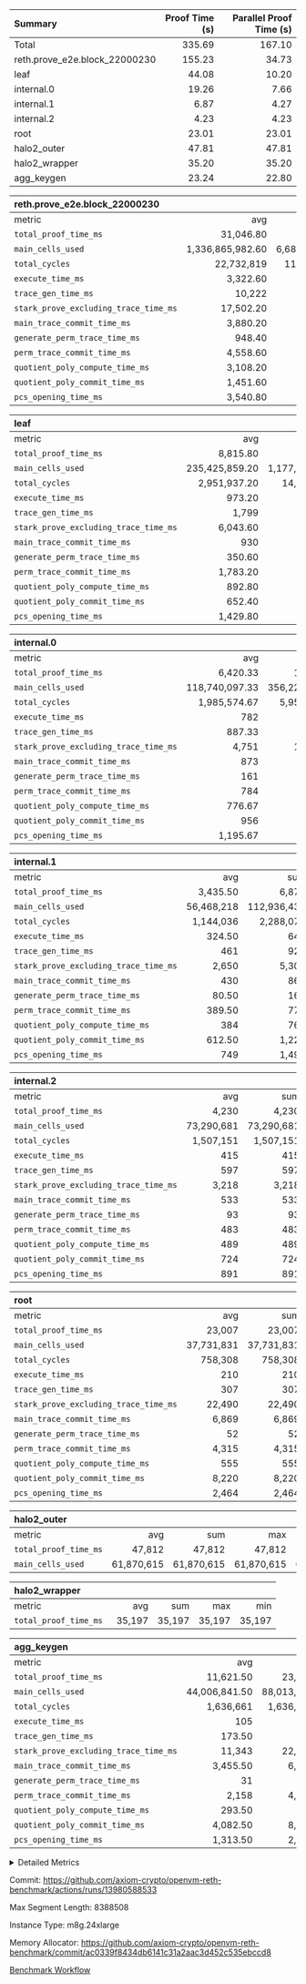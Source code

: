 | Summary | Proof Time (s) | Parallel Proof Time (s) |
|:---|---:|---:|
| Total |  335.69 |  167.10 |
| reth.prove_e2e.block_22000230 |  155.23 |  34.73 |
| leaf |  44.08 |  10.20 |
| internal.0 |  19.26 |  7.66 |
| internal.1 |  6.87 |  4.27 |
| internal.2 |  4.23 |  4.23 |
| root |  23.01 |  23.01 |
| halo2_outer |  47.81 |  47.81 |
| halo2_wrapper |  35.20 |  35.20 |
| agg_keygen |  23.24 |  22.80 |


| reth.prove_e2e.block_22000230 |||||
|:---|---:|---:|---:|---:|
|metric|avg|sum|max|min|
| `total_proof_time_ms ` |  31,046.80 |  155,234 |  34,731 |  26,078 |
| `main_cells_used     ` |  1,336,865,982.60 |  6,684,329,913 |  1,799,126,089 |  994,615,959 |
| `total_cycles        ` |  22,732,819 |  113,664,095 |  25,038,506 |  20,442,905 |
| `execute_time_ms     ` |  3,322.60 |  16,613 |  3,900 |  2,739 |
| `trace_gen_time_ms   ` |  10,222 |  51,110 |  11,257 |  8,993 |
| `stark_prove_excluding_trace_time_ms` |  17,502.20 |  87,511 |  20,340 |  14,346 |
| `main_trace_commit_time_ms` |  3,880.20 |  19,401 |  5,184 |  2,890 |
| `generate_perm_trace_time_ms` |  948.40 |  4,742 |  994 |  881 |
| `perm_trace_commit_time_ms` |  4,558.60 |  22,793 |  5,039 |  3,916 |
| `quotient_poly_compute_time_ms` |  3,108.20 |  15,541 |  4,225 |  2,134 |
| `quotient_poly_commit_time_ms` |  1,451.60 |  7,258 |  1,534 |  1,368 |
| `pcs_opening_time_ms ` |  3,540.80 |  17,704 |  3,756 |  3,142 |

| leaf |||||
|:---|---:|---:|---:|---:|
|metric|avg|sum|max|min|
| `total_proof_time_ms ` |  8,815.80 |  44,079 |  10,197 |  7,116 |
| `main_cells_used     ` |  235,425,859.20 |  1,177,129,296 |  279,527,633 |  192,212,033 |
| `total_cycles        ` |  2,951,937.20 |  14,759,686 |  3,457,967 |  2,495,082 |
| `execute_time_ms     ` |  973.20 |  4,866 |  1,114 |  842 |
| `trace_gen_time_ms   ` |  1,799 |  8,995 |  2,098 |  1,515 |
| `stark_prove_excluding_trace_time_ms` |  6,043.60 |  30,218 |  6,985 |  4,759 |
| `main_trace_commit_time_ms` |  930 |  4,650 |  1,055 |  759 |
| `generate_perm_trace_time_ms` |  350.60 |  1,753 |  407 |  276 |
| `perm_trace_commit_time_ms` |  1,783.20 |  8,916 |  2,076 |  1,357 |
| `quotient_poly_compute_time_ms` |  892.80 |  4,464 |  1,040 |  718 |
| `quotient_poly_commit_time_ms` |  652.40 |  3,262 |  745 |  526 |
| `pcs_opening_time_ms ` |  1,429.80 |  7,149 |  1,666 |  1,118 |

| internal.0 |||||
|:---|---:|---:|---:|---:|
|metric|avg|sum|max|min|
| `total_proof_time_ms ` |  6,420.33 |  19,261 |  7,659 |  4,304 |
| `main_cells_used     ` |  118,740,097.33 |  356,220,292 |  143,301,333 |  70,912,650 |
| `total_cycles        ` |  1,985,574.67 |  5,956,724 |  2,395,405 |  1,181,949 |
| `execute_time_ms     ` |  782 |  2,346 |  958 |  455 |
| `trace_gen_time_ms   ` |  887.33 |  2,662 |  1,056 |  560 |
| `stark_prove_excluding_trace_time_ms` |  4,751 |  14,253 |  5,655 |  3,289 |
| `main_trace_commit_time_ms` |  873 |  2,619 |  1,128 |  545 |
| `generate_perm_trace_time_ms` |  161 |  483 |  201 |  100 |
| `perm_trace_commit_time_ms` |  784 |  2,352 |  959 |  501 |
| `quotient_poly_compute_time_ms` |  776.67 |  2,330 |  965 |  505 |
| `quotient_poly_commit_time_ms` |  956 |  2,868 |  1,103 |  700 |
| `pcs_opening_time_ms ` |  1,195.67 |  3,587 |  1,332 |  934 |

| internal.1 |||||
|:---|---:|---:|---:|---:|
|metric|avg|sum|max|min|
| `total_proof_time_ms ` |  3,435.50 |  6,871 |  4,272 |  2,599 |
| `main_cells_used     ` |  56,468,218 |  112,936,436 |  75,211,862 |  37,724,574 |
| `total_cycles        ` |  1,144,036 |  2,288,072 |  1,530,294 |  757,778 |
| `execute_time_ms     ` |  324.50 |  649 |  438 |  211 |
| `trace_gen_time_ms   ` |  461 |  922 |  611 |  311 |
| `stark_prove_excluding_trace_time_ms` |  2,650 |  5,300 |  3,223 |  2,077 |
| `main_trace_commit_time_ms` |  430 |  860 |  542 |  318 |
| `generate_perm_trace_time_ms` |  80.50 |  161 |  94 |  67 |
| `perm_trace_commit_time_ms` |  389.50 |  779 |  485 |  294 |
| `quotient_poly_compute_time_ms` |  384 |  768 |  488 |  280 |
| `quotient_poly_commit_time_ms` |  612.50 |  1,225 |  734 |  491 |
| `pcs_opening_time_ms ` |  749 |  1,498 |  876 |  622 |

| internal.2 |||||
|:---|---:|---:|---:|---:|
|metric|avg|sum|max|min|
| `total_proof_time_ms ` |  4,230 |  4,230 |  4,230 |  4,230 |
| `main_cells_used     ` |  73,290,681 |  73,290,681 |  73,290,681 |  73,290,681 |
| `total_cycles        ` |  1,507,151 |  1,507,151 |  1,507,151 |  1,507,151 |
| `execute_time_ms     ` |  415 |  415 |  415 |  415 |
| `trace_gen_time_ms   ` |  597 |  597 |  597 |  597 |
| `stark_prove_excluding_trace_time_ms` |  3,218 |  3,218 |  3,218 |  3,218 |
| `main_trace_commit_time_ms` |  533 |  533 |  533 |  533 |
| `generate_perm_trace_time_ms` |  93 |  93 |  93 |  93 |
| `perm_trace_commit_time_ms` |  483 |  483 |  483 |  483 |
| `quotient_poly_compute_time_ms` |  489 |  489 |  489 |  489 |
| `quotient_poly_commit_time_ms` |  724 |  724 |  724 |  724 |
| `pcs_opening_time_ms ` |  891 |  891 |  891 |  891 |

| root |||||
|:---|---:|---:|---:|---:|
|metric|avg|sum|max|min|
| `total_proof_time_ms ` |  23,007 |  23,007 |  23,007 |  23,007 |
| `main_cells_used     ` |  37,731,831 |  37,731,831 |  37,731,831 |  37,731,831 |
| `total_cycles        ` |  758,308 |  758,308 |  758,308 |  758,308 |
| `execute_time_ms     ` |  210 |  210 |  210 |  210 |
| `trace_gen_time_ms   ` |  307 |  307 |  307 |  307 |
| `stark_prove_excluding_trace_time_ms` |  22,490 |  22,490 |  22,490 |  22,490 |
| `main_trace_commit_time_ms` |  6,869 |  6,869 |  6,869 |  6,869 |
| `generate_perm_trace_time_ms` |  52 |  52 |  52 |  52 |
| `perm_trace_commit_time_ms` |  4,315 |  4,315 |  4,315 |  4,315 |
| `quotient_poly_compute_time_ms` |  555 |  555 |  555 |  555 |
| `quotient_poly_commit_time_ms` |  8,220 |  8,220 |  8,220 |  8,220 |
| `pcs_opening_time_ms ` |  2,464 |  2,464 |  2,464 |  2,464 |

| halo2_outer |||||
|:---|---:|---:|---:|---:|
|metric|avg|sum|max|min|
| `total_proof_time_ms ` |  47,812 |  47,812 |  47,812 |  47,812 |
| `main_cells_used     ` |  61,870,615 |  61,870,615 |  61,870,615 |  61,870,615 |

| halo2_wrapper |||||
|:---|---:|---:|---:|---:|
|metric|avg|sum|max|min|
| `total_proof_time_ms ` |  35,197 |  35,197 |  35,197 |  35,197 |

| agg_keygen |||||
|:---|---:|---:|---:|---:|
|metric|avg|sum|max|min|
| `total_proof_time_ms ` |  11,621.50 |  23,243 |  22,805 |  438 |
| `main_cells_used     ` |  44,006,841.50 |  88,013,683 |  87,085,612 |  928,071 |
| `total_cycles        ` |  1,636,661 |  1,636,661 |  1,636,661 |  1,636,661 |
| `execute_time_ms     ` |  105 |  210 |  210 |  0 |
| `trace_gen_time_ms   ` |  173.50 |  347 |  320 |  27 |
| `stark_prove_excluding_trace_time_ms` |  11,343 |  22,686 |  22,275 |  411 |
| `main_trace_commit_time_ms` |  3,455.50 |  6,911 |  6,859 |  52 |
| `generate_perm_trace_time_ms` |  31 |  62 |  49 |  13 |
| `perm_trace_commit_time_ms` |  2,158 |  4,316 |  4,265 |  51 |
| `quotient_poly_compute_time_ms` |  293.50 |  587 |  557 |  30 |
| `quotient_poly_commit_time_ms` |  4,082.50 |  8,165 |  8,105 |  60 |
| `pcs_opening_time_ms ` |  1,313.50 |  2,627 |  2,427 |  200 |



<details>
<summary>Detailed Metrics</summary>

| air_name | block_number | quotient_deg | interactions | constraints |
| --- | --- | --- | --- | --- |
| AccessAdapterAir<16> | 22000230 | 2 | 5 | 12 | 
| AccessAdapterAir<2> | 22000230 | 2 | 5 | 12 | 
| AccessAdapterAir<32> | 22000230 | 2 | 5 | 12 | 
| AccessAdapterAir<4> | 22000230 | 2 | 5 | 12 | 
| AccessAdapterAir<8> | 22000230 | 2 | 5 | 12 | 
| BitwiseOperationLookupAir<8> | 22000230 | 2 | 2 | 4 | 
| KeccakVmAir | 22000230 | 2 | 321 | 4,513 | 
| MemoryMerkleAir<8> | 22000230 | 2 | 4 | 39 | 
| PersistentBoundaryAir<8> | 22000230 | 2 | 3 | 7 | 
| PhantomAir | 22000230 | 2 | 3 | 5 | 
| Poseidon2PeripheryAir<BabyBearParameters>, 1> | 22000230 | 2 | 1 | 286 | 
| ProgramAir | 22000230 | 1 | 1 | 4 | 
| RangeTupleCheckerAir<2> | 22000230 | 1 | 1 | 4 | 
| Rv32HintStoreAir | 22000230 | 2 | 18 | 28 | 
| Sha256VmAir | 22000230 | 2 | 50 | 663 | 
| VariableRangeCheckerAir | 22000230 | 1 | 1 | 4 | 
| VmAirWrapper<Rv32BaseAluAdapterAir, BaseAluCoreAir<4, 8> | 22000230 | 2 | 20 | 37 | 
| VmAirWrapper<Rv32BaseAluAdapterAir, LessThanCoreAir<4, 8> | 22000230 | 2 | 18 | 40 | 
| VmAirWrapper<Rv32BaseAluAdapterAir, ShiftCoreAir<4, 8> | 22000230 | 2 | 24 | 91 | 
| VmAirWrapper<Rv32BranchAdapterAir, BranchEqualCoreAir<4> | 22000230 | 2 | 11 | 20 | 
| VmAirWrapper<Rv32BranchAdapterAir, BranchLessThanCoreAir<4, 8> | 22000230 | 2 | 13 | 35 | 
| VmAirWrapper<Rv32CondRdWriteAdapterAir, Rv32JalLuiCoreAir> | 22000230 | 2 | 10 | 18 | 
| VmAirWrapper<Rv32HeapAdapterAir<2, 32, 32>, BaseAluCoreAir<32, 8> | 22000230 | 2 | 61 | 126 | 
| VmAirWrapper<Rv32HeapAdapterAir<2, 32, 32>, LessThanCoreAir<32, 8> | 22000230 | 2 | 31 | 129 | 
| VmAirWrapper<Rv32HeapAdapterAir<2, 32, 32>, MultiplicationCoreAir<32, 8> | 22000230 | 2 | 61 | 57 | 
| VmAirWrapper<Rv32HeapAdapterAir<2, 32, 32>, ShiftCoreAir<32, 8> | 22000230 | 2 | 79 | 2,161 | 
| VmAirWrapper<Rv32HeapBranchAdapterAir<2, 32>, BranchEqualCoreAir<32> | 22000230 | 2 | 20 | 55 | 
| VmAirWrapper<Rv32HeapBranchAdapterAir<2, 32>, BranchLessThanCoreAir<32, 8> | 22000230 | 2 | 22 | 126 | 
| VmAirWrapper<Rv32IsEqualModAdapterAir<2, 1, 32, 32>, ModularIsEqualCoreAir<32, 4, 8> | 22000230 | 2 | 25 | 225 | 
| VmAirWrapper<Rv32IsEqualModAdapterAir<2, 3, 16, 48>, ModularIsEqualCoreAir<48, 4, 8> | 22000230 | 2 | 41 | 333 | 
| VmAirWrapper<Rv32JalrAdapterAir, Rv32JalrCoreAir> | 22000230 | 2 | 16 | 20 | 
| VmAirWrapper<Rv32LoadStoreAdapterAir, LoadSignExtendCoreAir<4, 8> | 22000230 | 2 | 18 | 33 | 
| VmAirWrapper<Rv32LoadStoreAdapterAir, LoadStoreCoreAir<4> | 22000230 | 2 | 17 | 40 | 
| VmAirWrapper<Rv32MultAdapterAir, DivRemCoreAir<4, 8> | 22000230 | 2 | 25 | 84 | 
| VmAirWrapper<Rv32MultAdapterAir, MulHCoreAir<4, 8> | 22000230 | 2 | 24 | 31 | 
| VmAirWrapper<Rv32MultAdapterAir, MultiplicationCoreAir<4, 8> | 22000230 | 2 | 19 | 19 | 
| VmAirWrapper<Rv32RdWriteAdapterAir, Rv32AuipcCoreAir> | 22000230 | 2 | 12 | 14 | 
| VmAirWrapper<Rv32VecHeapAdapterAir<1, 2, 2, 32, 32>, FieldExpressionCoreAir> | 22000230 | 2 | 415 | 480 | 
| VmAirWrapper<Rv32VecHeapAdapterAir<1, 6, 6, 16, 16>, FieldExpressionCoreAir> | 22000230 | 2 | 832 | 921 | 
| VmAirWrapper<Rv32VecHeapAdapterAir<2, 1, 1, 32, 32>, FieldExpressionCoreAir> | 22000230 | 2 | 158 | 190 | 
| VmAirWrapper<Rv32VecHeapAdapterAir<2, 2, 2, 32, 32>, FieldExpressionCoreAir> | 22000230 | 2 | 428 | 457 | 
| VmAirWrapper<Rv32VecHeapAdapterAir<2, 3, 3, 16, 16>, FieldExpressionCoreAir> | 22000230 | 2 | 246 | 288 | 
| VmAirWrapper<Rv32VecHeapAdapterAir<2, 6, 6, 16, 16>, FieldExpressionCoreAir> | 22000230 | 2 | 668 | 701 | 
| VmConnectorAir | 22000230 | 2 | 5 | 10 | 

| block_number | execute_time_ms |
| --- | --- |
| 22000230 | 210 | 

| group | air_name | block_number | rows | quotient_deg | prep_cols | perm_cols | main_cols | interactions | constraints | cells |
| --- | --- | --- | --- | --- | --- | --- | --- | --- | --- | --- |
| agg_keygen | AccessAdapterAir<16> | 22000230 |  | 2 |  |  |  | 5 | 12 |  | 
| agg_keygen | AccessAdapterAir<2> | 22000230 | 524,288 | 8 |  | 16 | 11 | 5 | 12 | 14,155,776 | 
| agg_keygen | AccessAdapterAir<32> | 22000230 |  | 2 |  |  |  | 5 | 12 |  | 
| agg_keygen | AccessAdapterAir<4> | 22000230 | 262,144 | 8 |  | 16 | 13 | 5 | 12 | 7,602,176 | 
| agg_keygen | AccessAdapterAir<8> | 22000230 | 8,192 | 8 |  | 16 | 17 | 5 | 12 | 270,336 | 
| agg_keygen | BitwiseOperationLookupAir<8> | 22000230 |  | 2 |  |  |  | 2 | 4 |  | 
| agg_keygen | FriReducedOpeningAir | 22000230 | 524,288 | 8 |  | 84 | 27 | 39 | 71 | 58,195,968 | 
| agg_keygen | JalRangeCheckAir | 22000230 | 65,536 | 8 |  | 28 | 12 | 9 | 14 | 2,621,440 | 
| agg_keygen | MemoryMerkleAir<8> | 22000230 |  | 2 |  |  |  | 4 | 39 |  | 
| agg_keygen | NativePoseidon2Air<BabyBearParameters>, 1> | 22000230 | 65,536 | 8 |  | 312 | 398 | 136 | 572 | 46,530,560 | 
| agg_keygen | PersistentBoundaryAir<8> | 22000230 |  | 2 |  |  |  | 3 | 7 |  | 
| agg_keygen | PhantomAir | 22000230 | 32,768 | 4 |  | 12 | 6 | 3 | 5 | 589,824 | 
| agg_keygen | Poseidon2PeripheryAir<BabyBearParameters>, 1> | 22000230 |  | 2 |  |  |  | 1 | 286 |  | 
| agg_keygen | ProgramAir | 22000230 | 131,072 | 1 |  | 8 | 10 | 1 | 4 | 2,359,296 | 
| agg_keygen | RangeTupleCheckerAir<2> | 22000230 |  | 1 |  |  |  | 1 | 4 |  | 
| agg_keygen | Rv32HintStoreAir | 22000230 |  | 2 |  |  |  | 18 | 28 |  | 
| agg_keygen | VariableRangeCheckerAir | 22000230 | 262,144 | 1 | 2 | 8 | 1 | 1 | 4 | 2,359,296 | 
| agg_keygen | VmAirWrapper<AluNativeAdapterAir, FieldArithmeticCoreAir> | 22000230 | 1,048,576 | 8 |  | 36 | 29 | 15 | 27 | 68,157,440 | 
| agg_keygen | VmAirWrapper<BranchNativeAdapterAir, BranchEqualCoreAir<1> | 22000230 | 262,144 | 8 |  | 28 | 23 | 11 | 25 | 13,369,344 | 
| agg_keygen | VmAirWrapper<NativeAdapterAir<2, 0>, PublicValuesCoreAir> | 22000230 | 64 | 8 |  | 28 | 27 | 11 | 30 | 3,520 | 
| agg_keygen | VmAirWrapper<NativeLoadStoreAdapterAir<1>, NativeLoadStoreCoreAir<1> | 22000230 | 524,288 | 8 |  | 40 | 21 | 15 | 20 | 31,981,568 | 
| agg_keygen | VmAirWrapper<NativeLoadStoreAdapterAir<4>, NativeLoadStoreCoreAir<4> | 22000230 | 131,072 | 8 |  | 40 | 27 | 15 | 20 | 8,781,824 | 
| agg_keygen | VmAirWrapper<NativeVectorizedAdapterAir<4>, FieldExtensionCoreAir> | 22000230 | 131,072 | 8 |  | 36 | 38 | 15 | 27 | 9,699,328 | 
| agg_keygen | VmAirWrapper<Rv32BaseAluAdapterAir, BaseAluCoreAir<4, 8> | 22000230 |  | 2 |  |  |  | 20 | 37 |  | 
| agg_keygen | VmAirWrapper<Rv32BaseAluAdapterAir, LessThanCoreAir<4, 8> | 22000230 |  | 2 |  |  |  | 18 | 40 |  | 
| agg_keygen | VmAirWrapper<Rv32BaseAluAdapterAir, ShiftCoreAir<4, 8> | 22000230 |  | 2 |  |  |  | 24 | 91 |  | 
| agg_keygen | VmAirWrapper<Rv32BranchAdapterAir, BranchEqualCoreAir<4> | 22000230 |  | 2 |  |  |  | 11 | 20 |  | 
| agg_keygen | VmAirWrapper<Rv32BranchAdapterAir, BranchLessThanCoreAir<4, 8> | 22000230 |  | 2 |  |  |  | 13 | 35 |  | 
| agg_keygen | VmAirWrapper<Rv32CondRdWriteAdapterAir, Rv32JalLuiCoreAir> | 22000230 |  | 2 |  |  |  | 10 | 18 |  | 
| agg_keygen | VmAirWrapper<Rv32JalrAdapterAir, Rv32JalrCoreAir> | 22000230 |  | 2 |  |  |  | 16 | 20 |  | 
| agg_keygen | VmAirWrapper<Rv32LoadStoreAdapterAir, LoadSignExtendCoreAir<4, 8> | 22000230 |  | 2 |  |  |  | 18 | 33 |  | 
| agg_keygen | VmAirWrapper<Rv32LoadStoreAdapterAir, LoadStoreCoreAir<4> | 22000230 |  | 2 |  |  |  | 17 | 40 |  | 
| agg_keygen | VmAirWrapper<Rv32MultAdapterAir, DivRemCoreAir<4, 8> | 22000230 |  | 2 |  |  |  | 25 | 84 |  | 
| agg_keygen | VmAirWrapper<Rv32MultAdapterAir, MulHCoreAir<4, 8> | 22000230 |  | 2 |  |  |  | 24 | 31 |  | 
| agg_keygen | VmAirWrapper<Rv32MultAdapterAir, MultiplicationCoreAir<4, 8> | 22000230 |  | 2 |  |  |  | 19 | 19 |  | 
| agg_keygen | VmAirWrapper<Rv32RdWriteAdapterAir, Rv32AuipcCoreAir> | 22000230 |  | 2 |  |  |  | 12 | 14 |  | 
| agg_keygen | VmConnectorAir | 22000230 | 2 | 8 | 1 | 16 | 5 | 5 | 10 | 42 | 
| agg_keygen | VolatileBoundaryAir | 22000230 | 131,072 | 4 |  | 12 | 11 | 4 | 17 | 3,014,656 | 

| group | air_name | block_number | idx | rows | prep_cols | perm_cols | main_cols | cells |
| --- | --- | --- | --- | --- | --- | --- | --- | --- |
| internal.0 | AccessAdapterAir<2> | 22000230 | 0 | 524,288 |  | 12 | 11 | 12,058,624 | 
| internal.0 | AccessAdapterAir<2> | 22000230 | 1 | 524,288 |  | 12 | 11 | 12,058,624 | 
| internal.0 | AccessAdapterAir<2> | 22000230 | 2 | 524,288 |  | 12 | 11 | 12,058,624 | 
| internal.0 | AccessAdapterAir<4> | 22000230 | 0 | 262,144 |  | 12 | 13 | 6,553,600 | 
| internal.0 | AccessAdapterAir<4> | 22000230 | 1 | 262,144 |  | 12 | 13 | 6,553,600 | 
| internal.0 | AccessAdapterAir<4> | 22000230 | 2 | 262,144 |  | 12 | 13 | 6,553,600 | 
| internal.0 | AccessAdapterAir<8> | 22000230 | 0 | 8,192 |  | 12 | 17 | 237,568 | 
| internal.0 | AccessAdapterAir<8> | 22000230 | 1 | 8,192 |  | 12 | 17 | 237,568 | 
| internal.0 | AccessAdapterAir<8> | 22000230 | 2 | 4,096 |  | 12 | 17 | 118,784 | 
| internal.0 | FriReducedOpeningAir | 22000230 | 0 | 1,048,576 |  | 44 | 27 | 74,448,896 | 
| internal.0 | FriReducedOpeningAir | 22000230 | 1 | 1,048,576 |  | 44 | 27 | 74,448,896 | 
| internal.0 | FriReducedOpeningAir | 22000230 | 2 | 524,288 |  | 44 | 27 | 37,224,448 | 
| internal.0 | JalRangeCheckAir | 22000230 | 0 | 131,072 |  | 16 | 12 | 3,670,016 | 
| internal.0 | JalRangeCheckAir | 22000230 | 1 | 131,072 |  | 16 | 12 | 3,670,016 | 
| internal.0 | JalRangeCheckAir | 22000230 | 2 | 65,536 |  | 16 | 12 | 1,835,008 | 
| internal.0 | NativePoseidon2Air<BabyBearParameters>, 1> | 22000230 | 0 | 262,144 |  | 160 | 398 | 146,276,352 | 
| internal.0 | NativePoseidon2Air<BabyBearParameters>, 1> | 22000230 | 1 | 131,072 |  | 160 | 398 | 73,138,176 | 
| internal.0 | NativePoseidon2Air<BabyBearParameters>, 1> | 22000230 | 2 | 65,536 |  | 160 | 398 | 36,569,088 | 
| internal.0 | PhantomAir | 22000230 | 0 | 65,536 |  | 8 | 6 | 917,504 | 
| internal.0 | PhantomAir | 22000230 | 1 | 65,536 |  | 8 | 6 | 917,504 | 
| internal.0 | PhantomAir | 22000230 | 2 | 16,384 |  | 8 | 6 | 229,376 | 
| internal.0 | ProgramAir | 22000230 | 0 | 131,072 |  | 8 | 10 | 2,359,296 | 
| internal.0 | ProgramAir | 22000230 | 1 | 131,072 |  | 8 | 10 | 2,359,296 | 
| internal.0 | ProgramAir | 22000230 | 2 | 131,072 |  | 8 | 10 | 2,359,296 | 
| internal.0 | VariableRangeCheckerAir | 22000230 | 0 | 262,144 | 2 | 8 | 1 | 2,359,296 | 
| internal.0 | VariableRangeCheckerAir | 22000230 | 1 | 262,144 | 2 | 8 | 1 | 2,359,296 | 
| internal.0 | VariableRangeCheckerAir | 22000230 | 2 | 262,144 | 2 | 8 | 1 | 2,359,296 | 
| internal.0 | VmAirWrapper<AluNativeAdapterAir, FieldArithmeticCoreAir> | 22000230 | 0 | 2,097,152 |  | 20 | 29 | 102,760,448 | 
| internal.0 | VmAirWrapper<AluNativeAdapterAir, FieldArithmeticCoreAir> | 22000230 | 1 | 2,097,152 |  | 20 | 29 | 102,760,448 | 
| internal.0 | VmAirWrapper<AluNativeAdapterAir, FieldArithmeticCoreAir> | 22000230 | 2 | 1,048,576 |  | 20 | 29 | 51,380,224 | 
| internal.0 | VmAirWrapper<BranchNativeAdapterAir, BranchEqualCoreAir<1> | 22000230 | 0 | 262,144 |  | 16 | 23 | 10,223,616 | 
| internal.0 | VmAirWrapper<BranchNativeAdapterAir, BranchEqualCoreAir<1> | 22000230 | 1 | 262,144 |  | 16 | 23 | 10,223,616 | 
| internal.0 | VmAirWrapper<BranchNativeAdapterAir, BranchEqualCoreAir<1> | 22000230 | 2 | 131,072 |  | 16 | 23 | 5,111,808 | 
| internal.0 | VmAirWrapper<NativeAdapterAir<2, 0>, PublicValuesCoreAir> | 22000230 | 0 | 64 |  | 16 | 23 | 2,496 | 
| internal.0 | VmAirWrapper<NativeAdapterAir<2, 0>, PublicValuesCoreAir> | 22000230 | 1 | 64 |  | 16 | 23 | 2,496 | 
| internal.0 | VmAirWrapper<NativeAdapterAir<2, 0>, PublicValuesCoreAir> | 22000230 | 2 | 64 |  | 16 | 23 | 2,496 | 
| internal.0 | VmAirWrapper<NativeLoadStoreAdapterAir<1>, NativeLoadStoreCoreAir<1> | 22000230 | 0 | 524,288 |  | 24 | 21 | 23,592,960 | 
| internal.0 | VmAirWrapper<NativeLoadStoreAdapterAir<1>, NativeLoadStoreCoreAir<1> | 22000230 | 1 | 524,288 |  | 24 | 21 | 23,592,960 | 
| internal.0 | VmAirWrapper<NativeLoadStoreAdapterAir<1>, NativeLoadStoreCoreAir<1> | 22000230 | 2 | 262,144 |  | 24 | 21 | 11,796,480 | 
| internal.0 | VmAirWrapper<NativeLoadStoreAdapterAir<4>, NativeLoadStoreCoreAir<4> | 22000230 | 0 | 262,144 |  | 24 | 27 | 13,369,344 | 
| internal.0 | VmAirWrapper<NativeLoadStoreAdapterAir<4>, NativeLoadStoreCoreAir<4> | 22000230 | 1 | 262,144 |  | 24 | 27 | 13,369,344 | 
| internal.0 | VmAirWrapper<NativeLoadStoreAdapterAir<4>, NativeLoadStoreCoreAir<4> | 22000230 | 2 | 131,072 |  | 24 | 27 | 6,684,672 | 
| internal.0 | VmAirWrapper<NativeVectorizedAdapterAir<4>, FieldExtensionCoreAir> | 22000230 | 0 | 262,144 |  | 20 | 38 | 15,204,352 | 
| internal.0 | VmAirWrapper<NativeVectorizedAdapterAir<4>, FieldExtensionCoreAir> | 22000230 | 1 | 262,144 |  | 20 | 38 | 15,204,352 | 
| internal.0 | VmAirWrapper<NativeVectorizedAdapterAir<4>, FieldExtensionCoreAir> | 22000230 | 2 | 131,072 |  | 20 | 38 | 7,602,176 | 
| internal.0 | VmConnectorAir | 22000230 | 0 | 2 | 1 | 12 | 5 | 34 | 
| internal.0 | VmConnectorAir | 22000230 | 1 | 2 | 1 | 12 | 5 | 34 | 
| internal.0 | VmConnectorAir | 22000230 | 2 | 2 | 1 | 12 | 5 | 34 | 
| internal.0 | VolatileBoundaryAir | 22000230 | 0 | 262,144 |  | 8 | 11 | 4,980,736 | 
| internal.0 | VolatileBoundaryAir | 22000230 | 1 | 262,144 |  | 8 | 11 | 4,980,736 | 
| internal.0 | VolatileBoundaryAir | 22000230 | 2 | 262,144 |  | 8 | 11 | 4,980,736 | 
| internal.1 | AccessAdapterAir<2> | 22000230 | 3 | 524,288 |  | 12 | 11 | 12,058,624 | 
| internal.1 | AccessAdapterAir<2> | 22000230 | 4 | 262,144 |  | 12 | 11 | 6,029,312 | 
| internal.1 | AccessAdapterAir<4> | 22000230 | 3 | 262,144 |  | 12 | 13 | 6,553,600 | 
| internal.1 | AccessAdapterAir<4> | 22000230 | 4 | 131,072 |  | 12 | 13 | 3,276,800 | 
| internal.1 | AccessAdapterAir<8> | 22000230 | 3 | 8,192 |  | 12 | 17 | 237,568 | 
| internal.1 | AccessAdapterAir<8> | 22000230 | 4 | 4,096 |  | 12 | 17 | 118,784 | 
| internal.1 | FriReducedOpeningAir | 22000230 | 3 | 262,144 |  | 44 | 27 | 18,612,224 | 
| internal.1 | FriReducedOpeningAir | 22000230 | 4 | 131,072 |  | 44 | 27 | 9,306,112 | 
| internal.1 | JalRangeCheckAir | 22000230 | 3 | 65,536 |  | 16 | 12 | 1,835,008 | 
| internal.1 | JalRangeCheckAir | 22000230 | 4 | 32,768 |  | 16 | 12 | 917,504 | 
| internal.1 | NativePoseidon2Air<BabyBearParameters>, 1> | 22000230 | 3 | 65,536 |  | 160 | 398 | 36,569,088 | 
| internal.1 | NativePoseidon2Air<BabyBearParameters>, 1> | 22000230 | 4 | 32,768 |  | 160 | 398 | 18,284,544 | 
| internal.1 | PhantomAir | 22000230 | 3 | 16,384 |  | 8 | 6 | 229,376 | 
| internal.1 | PhantomAir | 22000230 | 4 | 8,192 |  | 8 | 6 | 114,688 | 
| internal.1 | ProgramAir | 22000230 | 3 | 131,072 |  | 8 | 10 | 2,359,296 | 
| internal.1 | ProgramAir | 22000230 | 4 | 131,072 |  | 8 | 10 | 2,359,296 | 
| internal.1 | VariableRangeCheckerAir | 22000230 | 3 | 262,144 | 2 | 8 | 1 | 2,359,296 | 
| internal.1 | VariableRangeCheckerAir | 22000230 | 4 | 262,144 | 2 | 8 | 1 | 2,359,296 | 
| internal.1 | VmAirWrapper<AluNativeAdapterAir, FieldArithmeticCoreAir> | 22000230 | 3 | 1,048,576 |  | 20 | 29 | 51,380,224 | 
| internal.1 | VmAirWrapper<AluNativeAdapterAir, FieldArithmeticCoreAir> | 22000230 | 4 | 524,288 |  | 20 | 29 | 25,690,112 | 
| internal.1 | VmAirWrapper<BranchNativeAdapterAir, BranchEqualCoreAir<1> | 22000230 | 3 | 262,144 |  | 16 | 23 | 10,223,616 | 
| internal.1 | VmAirWrapper<BranchNativeAdapterAir, BranchEqualCoreAir<1> | 22000230 | 4 | 131,072 |  | 16 | 23 | 5,111,808 | 
| internal.1 | VmAirWrapper<NativeAdapterAir<2, 0>, PublicValuesCoreAir> | 22000230 | 3 | 64 |  | 16 | 23 | 2,496 | 
| internal.1 | VmAirWrapper<NativeAdapterAir<2, 0>, PublicValuesCoreAir> | 22000230 | 4 | 64 |  | 16 | 23 | 2,496 | 
| internal.1 | VmAirWrapper<NativeLoadStoreAdapterAir<1>, NativeLoadStoreCoreAir<1> | 22000230 | 3 | 524,288 |  | 24 | 21 | 23,592,960 | 
| internal.1 | VmAirWrapper<NativeLoadStoreAdapterAir<1>, NativeLoadStoreCoreAir<1> | 22000230 | 4 | 262,144 |  | 24 | 21 | 11,796,480 | 
| internal.1 | VmAirWrapper<NativeLoadStoreAdapterAir<4>, NativeLoadStoreCoreAir<4> | 22000230 | 3 | 131,072 |  | 24 | 27 | 6,684,672 | 
| internal.1 | VmAirWrapper<NativeLoadStoreAdapterAir<4>, NativeLoadStoreCoreAir<4> | 22000230 | 4 | 65,536 |  | 24 | 27 | 3,342,336 | 
| internal.1 | VmAirWrapper<NativeVectorizedAdapterAir<4>, FieldExtensionCoreAir> | 22000230 | 3 | 131,072 |  | 20 | 38 | 7,602,176 | 
| internal.1 | VmAirWrapper<NativeVectorizedAdapterAir<4>, FieldExtensionCoreAir> | 22000230 | 4 | 65,536 |  | 20 | 38 | 3,801,088 | 
| internal.1 | VmConnectorAir | 22000230 | 3 | 2 | 1 | 12 | 5 | 34 | 
| internal.1 | VmConnectorAir | 22000230 | 4 | 2 | 1 | 12 | 5 | 34 | 
| internal.1 | VolatileBoundaryAir | 22000230 | 3 | 131,072 |  | 8 | 11 | 2,490,368 | 
| internal.1 | VolatileBoundaryAir | 22000230 | 4 | 131,072 |  | 8 | 11 | 2,490,368 | 
| internal.2 | AccessAdapterAir<2> | 22000230 | 5 | 524,288 |  | 12 | 11 | 12,058,624 | 
| internal.2 | AccessAdapterAir<4> | 22000230 | 5 | 262,144 |  | 12 | 13 | 6,553,600 | 
| internal.2 | AccessAdapterAir<8> | 22000230 | 5 | 8,192 |  | 12 | 17 | 237,568 | 
| internal.2 | FriReducedOpeningAir | 22000230 | 5 | 262,144 |  | 44 | 27 | 18,612,224 | 
| internal.2 | JalRangeCheckAir | 22000230 | 5 | 65,536 |  | 16 | 12 | 1,835,008 | 
| internal.2 | NativePoseidon2Air<BabyBearParameters>, 1> | 22000230 | 5 | 65,536 |  | 160 | 398 | 36,569,088 | 
| internal.2 | PhantomAir | 22000230 | 5 | 16,384 |  | 8 | 6 | 229,376 | 
| internal.2 | ProgramAir | 22000230 | 5 | 131,072 |  | 8 | 10 | 2,359,296 | 
| internal.2 | VariableRangeCheckerAir | 22000230 | 5 | 262,144 | 2 | 8 | 1 | 2,359,296 | 
| internal.2 | VmAirWrapper<AluNativeAdapterAir, FieldArithmeticCoreAir> | 22000230 | 5 | 1,048,576 |  | 20 | 29 | 51,380,224 | 
| internal.2 | VmAirWrapper<BranchNativeAdapterAir, BranchEqualCoreAir<1> | 22000230 | 5 | 262,144 |  | 16 | 23 | 10,223,616 | 
| internal.2 | VmAirWrapper<NativeAdapterAir<2, 0>, PublicValuesCoreAir> | 22000230 | 5 | 64 |  | 16 | 23 | 2,496 | 
| internal.2 | VmAirWrapper<NativeLoadStoreAdapterAir<1>, NativeLoadStoreCoreAir<1> | 22000230 | 5 | 524,288 |  | 24 | 21 | 23,592,960 | 
| internal.2 | VmAirWrapper<NativeLoadStoreAdapterAir<4>, NativeLoadStoreCoreAir<4> | 22000230 | 5 | 131,072 |  | 24 | 27 | 6,684,672 | 
| internal.2 | VmAirWrapper<NativeVectorizedAdapterAir<4>, FieldExtensionCoreAir> | 22000230 | 5 | 131,072 |  | 20 | 38 | 7,602,176 | 
| internal.2 | VmConnectorAir | 22000230 | 5 | 2 | 1 | 12 | 5 | 34 | 
| internal.2 | VolatileBoundaryAir | 22000230 | 5 | 131,072 |  | 8 | 11 | 2,490,368 | 
| leaf | AccessAdapterAir<2> | 22000230 | 0 | 2,097,152 |  | 16 | 11 | 56,623,104 | 
| leaf | AccessAdapterAir<2> | 22000230 | 1 | 2,097,152 |  | 16 | 11 | 56,623,104 | 
| leaf | AccessAdapterAir<2> | 22000230 | 2 | 2,097,152 |  | 16 | 11 | 56,623,104 | 
| leaf | AccessAdapterAir<2> | 22000230 | 3 | 1,048,576 |  | 16 | 11 | 28,311,552 | 
| leaf | AccessAdapterAir<2> | 22000230 | 4 | 1,048,576 |  | 16 | 11 | 28,311,552 | 
| leaf | AccessAdapterAir<4> | 22000230 | 0 | 1,048,576 |  | 16 | 13 | 30,408,704 | 
| leaf | AccessAdapterAir<4> | 22000230 | 1 | 1,048,576 |  | 16 | 13 | 30,408,704 | 
| leaf | AccessAdapterAir<4> | 22000230 | 2 | 1,048,576 |  | 16 | 13 | 30,408,704 | 
| leaf | AccessAdapterAir<4> | 22000230 | 3 | 524,288 |  | 16 | 13 | 15,204,352 | 
| leaf | AccessAdapterAir<4> | 22000230 | 4 | 524,288 |  | 16 | 13 | 15,204,352 | 
| leaf | AccessAdapterAir<8> | 22000230 | 0 | 32,768 |  | 16 | 17 | 1,081,344 | 
| leaf | AccessAdapterAir<8> | 22000230 | 1 | 32,768 |  | 16 | 17 | 1,081,344 | 
| leaf | AccessAdapterAir<8> | 22000230 | 2 | 32,768 |  | 16 | 17 | 1,081,344 | 
| leaf | AccessAdapterAir<8> | 22000230 | 3 | 16,384 |  | 16 | 17 | 540,672 | 
| leaf | AccessAdapterAir<8> | 22000230 | 4 | 16,384 |  | 16 | 17 | 540,672 | 
| leaf | FriReducedOpeningAir | 22000230 | 0 | 4,194,304 |  | 84 | 27 | 465,567,744 | 
| leaf | FriReducedOpeningAir | 22000230 | 1 | 4,194,304 |  | 84 | 27 | 465,567,744 | 
| leaf | FriReducedOpeningAir | 22000230 | 2 | 4,194,304 |  | 84 | 27 | 465,567,744 | 
| leaf | FriReducedOpeningAir | 22000230 | 3 | 2,097,152 |  | 84 | 27 | 232,783,872 | 
| leaf | FriReducedOpeningAir | 22000230 | 4 | 2,097,152 |  | 84 | 27 | 232,783,872 | 
| leaf | JalRangeCheckAir | 22000230 | 0 | 65,536 |  | 28 | 12 | 2,621,440 | 
| leaf | JalRangeCheckAir | 22000230 | 1 | 65,536 |  | 28 | 12 | 2,621,440 | 
| leaf | JalRangeCheckAir | 22000230 | 2 | 65,536 |  | 28 | 12 | 2,621,440 | 
| leaf | JalRangeCheckAir | 22000230 | 3 | 65,536 |  | 28 | 12 | 2,621,440 | 
| leaf | JalRangeCheckAir | 22000230 | 4 | 65,536 |  | 28 | 12 | 2,621,440 | 
| leaf | NativePoseidon2Air<BabyBearParameters>, 1> | 22000230 | 0 | 262,144 |  | 312 | 398 | 186,122,240 | 
| leaf | NativePoseidon2Air<BabyBearParameters>, 1> | 22000230 | 1 | 262,144 |  | 312 | 398 | 186,122,240 | 
| leaf | NativePoseidon2Air<BabyBearParameters>, 1> | 22000230 | 2 | 262,144 |  | 312 | 398 | 186,122,240 | 
| leaf | NativePoseidon2Air<BabyBearParameters>, 1> | 22000230 | 3 | 262,144 |  | 312 | 398 | 186,122,240 | 
| leaf | NativePoseidon2Air<BabyBearParameters>, 1> | 22000230 | 4 | 262,144 |  | 312 | 398 | 186,122,240 | 
| leaf | PhantomAir | 22000230 | 0 | 32,768 |  | 12 | 6 | 589,824 | 
| leaf | PhantomAir | 22000230 | 1 | 32,768 |  | 12 | 6 | 589,824 | 
| leaf | PhantomAir | 22000230 | 2 | 32,768 |  | 12 | 6 | 589,824 | 
| leaf | PhantomAir | 22000230 | 3 | 32,768 |  | 12 | 6 | 589,824 | 
| leaf | PhantomAir | 22000230 | 4 | 32,768 |  | 12 | 6 | 589,824 | 
| leaf | ProgramAir | 22000230 | 0 | 2,097,152 |  | 8 | 10 | 37,748,736 | 
| leaf | ProgramAir | 22000230 | 1 | 2,097,152 |  | 8 | 10 | 37,748,736 | 
| leaf | ProgramAir | 22000230 | 2 | 2,097,152 |  | 8 | 10 | 37,748,736 | 
| leaf | ProgramAir | 22000230 | 3 | 2,097,152 |  | 8 | 10 | 37,748,736 | 
| leaf | ProgramAir | 22000230 | 4 | 2,097,152 |  | 8 | 10 | 37,748,736 | 
| leaf | VariableRangeCheckerAir | 22000230 | 0 | 262,144 | 2 | 8 | 1 | 2,359,296 | 
| leaf | VariableRangeCheckerAir | 22000230 | 1 | 262,144 | 2 | 8 | 1 | 2,359,296 | 
| leaf | VariableRangeCheckerAir | 22000230 | 2 | 262,144 | 2 | 8 | 1 | 2,359,296 | 
| leaf | VariableRangeCheckerAir | 22000230 | 3 | 262,144 | 2 | 8 | 1 | 2,359,296 | 
| leaf | VariableRangeCheckerAir | 22000230 | 4 | 262,144 | 2 | 8 | 1 | 2,359,296 | 
| leaf | VmAirWrapper<AluNativeAdapterAir, FieldArithmeticCoreAir> | 22000230 | 0 | 2,097,152 |  | 36 | 29 | 136,314,880 | 
| leaf | VmAirWrapper<AluNativeAdapterAir, FieldArithmeticCoreAir> | 22000230 | 1 | 2,097,152 |  | 36 | 29 | 136,314,880 | 
| leaf | VmAirWrapper<AluNativeAdapterAir, FieldArithmeticCoreAir> | 22000230 | 2 | 2,097,152 |  | 36 | 29 | 136,314,880 | 
| leaf | VmAirWrapper<AluNativeAdapterAir, FieldArithmeticCoreAir> | 22000230 | 3 | 2,097,152 |  | 36 | 29 | 136,314,880 | 
| leaf | VmAirWrapper<AluNativeAdapterAir, FieldArithmeticCoreAir> | 22000230 | 4 | 2,097,152 |  | 36 | 29 | 136,314,880 | 
| leaf | VmAirWrapper<BranchNativeAdapterAir, BranchEqualCoreAir<1> | 22000230 | 0 | 524,288 |  | 28 | 23 | 26,738,688 | 
| leaf | VmAirWrapper<BranchNativeAdapterAir, BranchEqualCoreAir<1> | 22000230 | 1 | 524,288 |  | 28 | 23 | 26,738,688 | 
| leaf | VmAirWrapper<BranchNativeAdapterAir, BranchEqualCoreAir<1> | 22000230 | 2 | 524,288 |  | 28 | 23 | 26,738,688 | 
| leaf | VmAirWrapper<BranchNativeAdapterAir, BranchEqualCoreAir<1> | 22000230 | 3 | 524,288 |  | 28 | 23 | 26,738,688 | 
| leaf | VmAirWrapper<BranchNativeAdapterAir, BranchEqualCoreAir<1> | 22000230 | 4 | 524,288 |  | 28 | 23 | 26,738,688 | 
| leaf | VmAirWrapper<NativeAdapterAir<2, 0>, PublicValuesCoreAir> | 22000230 | 0 | 64 |  | 28 | 27 | 3,520 | 
| leaf | VmAirWrapper<NativeAdapterAir<2, 0>, PublicValuesCoreAir> | 22000230 | 1 | 64 |  | 28 | 27 | 3,520 | 
| leaf | VmAirWrapper<NativeAdapterAir<2, 0>, PublicValuesCoreAir> | 22000230 | 2 | 64 |  | 28 | 27 | 3,520 | 
| leaf | VmAirWrapper<NativeAdapterAir<2, 0>, PublicValuesCoreAir> | 22000230 | 3 | 64 |  | 28 | 27 | 3,520 | 
| leaf | VmAirWrapper<NativeAdapterAir<2, 0>, PublicValuesCoreAir> | 22000230 | 4 | 64 |  | 28 | 27 | 3,520 | 
| leaf | VmAirWrapper<NativeLoadStoreAdapterAir<1>, NativeLoadStoreCoreAir<1> | 22000230 | 0 | 1,048,576 |  | 40 | 21 | 63,963,136 | 
| leaf | VmAirWrapper<NativeLoadStoreAdapterAir<1>, NativeLoadStoreCoreAir<1> | 22000230 | 1 | 1,048,576 |  | 40 | 21 | 63,963,136 | 
| leaf | VmAirWrapper<NativeLoadStoreAdapterAir<1>, NativeLoadStoreCoreAir<1> | 22000230 | 2 | 1,048,576 |  | 40 | 21 | 63,963,136 | 
| leaf | VmAirWrapper<NativeLoadStoreAdapterAir<1>, NativeLoadStoreCoreAir<1> | 22000230 | 3 | 1,048,576 |  | 40 | 21 | 63,963,136 | 
| leaf | VmAirWrapper<NativeLoadStoreAdapterAir<1>, NativeLoadStoreCoreAir<1> | 22000230 | 4 | 1,048,576 |  | 40 | 21 | 63,963,136 | 
| leaf | VmAirWrapper<NativeLoadStoreAdapterAir<4>, NativeLoadStoreCoreAir<4> | 22000230 | 0 | 262,144 |  | 40 | 27 | 17,563,648 | 
| leaf | VmAirWrapper<NativeLoadStoreAdapterAir<4>, NativeLoadStoreCoreAir<4> | 22000230 | 1 | 262,144 |  | 40 | 27 | 17,563,648 | 
| leaf | VmAirWrapper<NativeLoadStoreAdapterAir<4>, NativeLoadStoreCoreAir<4> | 22000230 | 2 | 262,144 |  | 40 | 27 | 17,563,648 | 
| leaf | VmAirWrapper<NativeLoadStoreAdapterAir<4>, NativeLoadStoreCoreAir<4> | 22000230 | 3 | 131,072 |  | 40 | 27 | 8,781,824 | 
| leaf | VmAirWrapper<NativeLoadStoreAdapterAir<4>, NativeLoadStoreCoreAir<4> | 22000230 | 4 | 262,144 |  | 40 | 27 | 17,563,648 | 
| leaf | VmAirWrapper<NativeVectorizedAdapterAir<4>, FieldExtensionCoreAir> | 22000230 | 0 | 262,144 |  | 36 | 38 | 19,398,656 | 
| leaf | VmAirWrapper<NativeVectorizedAdapterAir<4>, FieldExtensionCoreAir> | 22000230 | 1 | 262,144 |  | 36 | 38 | 19,398,656 | 
| leaf | VmAirWrapper<NativeVectorizedAdapterAir<4>, FieldExtensionCoreAir> | 22000230 | 2 | 524,288 |  | 36 | 38 | 38,797,312 | 
| leaf | VmAirWrapper<NativeVectorizedAdapterAir<4>, FieldExtensionCoreAir> | 22000230 | 3 | 262,144 |  | 36 | 38 | 19,398,656 | 
| leaf | VmAirWrapper<NativeVectorizedAdapterAir<4>, FieldExtensionCoreAir> | 22000230 | 4 | 262,144 |  | 36 | 38 | 19,398,656 | 
| leaf | VmConnectorAir | 22000230 | 0 | 2 | 1 | 16 | 5 | 42 | 
| leaf | VmConnectorAir | 22000230 | 1 | 2 | 1 | 16 | 5 | 42 | 
| leaf | VmConnectorAir | 22000230 | 2 | 2 | 1 | 16 | 5 | 42 | 
| leaf | VmConnectorAir | 22000230 | 3 | 2 | 1 | 16 | 5 | 42 | 
| leaf | VmConnectorAir | 22000230 | 4 | 2 | 1 | 16 | 5 | 42 | 
| leaf | VolatileBoundaryAir | 22000230 | 0 | 1,048,576 |  | 12 | 11 | 24,117,248 | 
| leaf | VolatileBoundaryAir | 22000230 | 1 | 1,048,576 |  | 12 | 11 | 24,117,248 | 
| leaf | VolatileBoundaryAir | 22000230 | 2 | 1,048,576 |  | 12 | 11 | 24,117,248 | 
| leaf | VolatileBoundaryAir | 22000230 | 3 | 524,288 |  | 12 | 11 | 12,058,624 | 
| leaf | VolatileBoundaryAir | 22000230 | 4 | 524,288 |  | 12 | 11 | 12,058,624 | 
| root | AccessAdapterAir<2> | 22000230 | 0 | 262,144 |  | 8 | 11 | 4,980,736 | 
| root | AccessAdapterAir<4> | 22000230 | 0 | 131,072 |  | 8 | 13 | 2,752,512 | 
| root | AccessAdapterAir<8> | 22000230 | 0 | 4,096 |  | 8 | 17 | 102,400 | 
| root | FriReducedOpeningAir | 22000230 | 0 | 131,072 |  | 24 | 27 | 6,684,672 | 
| root | JalRangeCheckAir | 22000230 | 0 | 32,768 |  | 12 | 12 | 786,432 | 
| root | NativePoseidon2Air<BabyBearParameters>, 1> | 22000230 | 0 | 32,768 |  | 84 | 398 | 15,794,176 | 
| root | PhantomAir | 22000230 | 0 | 8,192 |  | 8 | 6 | 114,688 | 
| root | ProgramAir | 22000230 | 0 | 131,072 |  | 8 | 10 | 2,359,296 | 
| root | VariableRangeCheckerAir | 22000230 | 0 | 262,144 | 2 | 8 | 1 | 2,359,296 | 
| root | VmAirWrapper<AluNativeAdapterAir, FieldArithmeticCoreAir> | 22000230 | 0 | 524,288 |  | 12 | 29 | 21,495,808 | 
| root | VmAirWrapper<BranchNativeAdapterAir, BranchEqualCoreAir<1> | 22000230 | 0 | 131,072 |  | 12 | 23 | 4,587,520 | 
| root | VmAirWrapper<NativeAdapterAir<2, 0>, PublicValuesCoreAir> | 22000230 | 0 | 64 |  | 12 | 22 | 2,176 | 
| root | VmAirWrapper<NativeLoadStoreAdapterAir<1>, NativeLoadStoreCoreAir<1> | 22000230 | 0 | 262,144 |  | 16 | 21 | 9,699,328 | 
| root | VmAirWrapper<NativeLoadStoreAdapterAir<4>, NativeLoadStoreCoreAir<4> | 22000230 | 0 | 65,536 |  | 16 | 27 | 2,818,048 | 
| root | VmAirWrapper<NativeVectorizedAdapterAir<4>, FieldExtensionCoreAir> | 22000230 | 0 | 65,536 |  | 12 | 38 | 3,276,800 | 
| root | VmConnectorAir | 22000230 | 0 | 2 | 1 | 8 | 5 | 26 | 
| root | VolatileBoundaryAir | 22000230 | 0 | 131,072 |  | 8 | 11 | 2,490,368 | 

| group | air_name | block_number | segment | rows | prep_cols | perm_cols | main_cols | cells |
| --- | --- | --- | --- | --- | --- | --- | --- | --- |
| agg_keygen | AccessAdapterAir<16> | 22000230 | 0 | 1 |  | 16 | 25 | 41 | 
| agg_keygen | AccessAdapterAir<2> | 22000230 | 0 | 1 |  | 16 | 11 | 27 | 
| agg_keygen | AccessAdapterAir<32> | 22000230 | 0 | 1 |  | 16 | 41 | 57 | 
| agg_keygen | AccessAdapterAir<4> | 22000230 | 0 | 1 |  | 16 | 13 | 29 | 
| agg_keygen | AccessAdapterAir<8> | 22000230 | 0 | 1 |  | 16 | 17 | 33 | 
| agg_keygen | BitwiseOperationLookupAir<8> | 22000230 | 0 | 65,536 | 3 | 8 | 2 | 655,360 | 
| agg_keygen | MemoryMerkleAir<8> | 22000230 | 0 | 64 |  | 16 | 32 | 3,072 | 
| agg_keygen | PersistentBoundaryAir<8> | 22000230 | 0 | 1 |  | 12 | 20 | 32 | 
| agg_keygen | PhantomAir | 22000230 | 0 | 1 |  | 12 | 6 | 18 | 
| agg_keygen | Poseidon2PeripheryAir<BabyBearParameters>, 1> | 22000230 | 0 | 32 |  | 8 | 300 | 9,856 | 
| agg_keygen | ProgramAir | 22000230 | 0 | 1 |  | 8 | 10 | 18 | 
| agg_keygen | RangeTupleCheckerAir<2> | 22000230 | 0 | 524,288 | 2 | 8 | 1 | 4,718,592 | 
| agg_keygen | Rv32HintStoreAir | 22000230 | 0 | 1 |  | 44 | 32 | 76 | 
| agg_keygen | VariableRangeCheckerAir | 22000230 | 0 | 262,144 | 2 | 8 | 1 | 2,359,296 | 
| agg_keygen | VmAirWrapper<Rv32BaseAluAdapterAir, BaseAluCoreAir<4, 8> | 22000230 | 0 | 1 |  | 52 | 36 | 88 | 
| agg_keygen | VmAirWrapper<Rv32BaseAluAdapterAir, LessThanCoreAir<4, 8> | 22000230 | 0 | 1 |  | 40 | 37 | 77 | 
| agg_keygen | VmAirWrapper<Rv32BaseAluAdapterAir, ShiftCoreAir<4, 8> | 22000230 | 0 | 1 |  | 52 | 53 | 105 | 
| agg_keygen | VmAirWrapper<Rv32BranchAdapterAir, BranchEqualCoreAir<4> | 22000230 | 0 | 1 |  | 28 | 26 | 54 | 
| agg_keygen | VmAirWrapper<Rv32BranchAdapterAir, BranchLessThanCoreAir<4, 8> | 22000230 | 0 | 1 |  | 32 | 32 | 64 | 
| agg_keygen | VmAirWrapper<Rv32CondRdWriteAdapterAir, Rv32JalLuiCoreAir> | 22000230 | 0 | 1 |  | 28 | 18 | 46 | 
| agg_keygen | VmAirWrapper<Rv32JalrAdapterAir, Rv32JalrCoreAir> | 22000230 | 0 | 1 |  | 36 | 28 | 64 | 
| agg_keygen | VmAirWrapper<Rv32LoadStoreAdapterAir, LoadSignExtendCoreAir<4, 8> | 22000230 | 0 | 1 |  | 52 | 36 | 88 | 
| agg_keygen | VmAirWrapper<Rv32LoadStoreAdapterAir, LoadStoreCoreAir<4> | 22000230 | 0 | 1 |  | 52 | 41 | 93 | 
| agg_keygen | VmAirWrapper<Rv32MultAdapterAir, DivRemCoreAir<4, 8> | 22000230 | 0 | 1 |  | 72 | 59 | 131 | 
| agg_keygen | VmAirWrapper<Rv32MultAdapterAir, MulHCoreAir<4, 8> | 22000230 | 0 | 1 |  | 72 | 39 | 111 | 
| agg_keygen | VmAirWrapper<Rv32MultAdapterAir, MultiplicationCoreAir<4, 8> | 22000230 | 0 | 1 |  | 52 | 31 | 83 | 
| agg_keygen | VmAirWrapper<Rv32RdWriteAdapterAir, Rv32AuipcCoreAir> | 22000230 | 0 | 1 |  | 28 | 20 | 48 | 
| agg_keygen | VmConnectorAir | 22000230 | 0 | 2 | 1 | 16 | 5 | 42 | 
| reth.prove_e2e.block_22000230 | AccessAdapterAir<16> | 22000230 | 0 | 64 |  | 16 | 25 | 2,624 | 
| reth.prove_e2e.block_22000230 | AccessAdapterAir<16> | 22000230 | 1 | 262,144 |  | 16 | 25 | 10,747,904 | 
| reth.prove_e2e.block_22000230 | AccessAdapterAir<16> | 22000230 | 2 | 262,144 |  | 16 | 25 | 10,747,904 | 
| reth.prove_e2e.block_22000230 | AccessAdapterAir<16> | 22000230 | 3 | 262,144 |  | 16 | 25 | 10,747,904 | 
| reth.prove_e2e.block_22000230 | AccessAdapterAir<16> | 22000230 | 4 | 131,072 |  | 16 | 25 | 5,373,952 | 
| reth.prove_e2e.block_22000230 | AccessAdapterAir<2> | 22000230 | 2 | 512 |  | 16 | 11 | 13,824 | 
| reth.prove_e2e.block_22000230 | AccessAdapterAir<2> | 22000230 | 4 | 131,072 |  | 16 | 11 | 3,538,944 | 
| reth.prove_e2e.block_22000230 | AccessAdapterAir<32> | 22000230 | 0 | 32 |  | 16 | 41 | 1,824 | 
| reth.prove_e2e.block_22000230 | AccessAdapterAir<32> | 22000230 | 1 | 131,072 |  | 16 | 41 | 7,471,104 | 
| reth.prove_e2e.block_22000230 | AccessAdapterAir<32> | 22000230 | 2 | 131,072 |  | 16 | 41 | 7,471,104 | 
| reth.prove_e2e.block_22000230 | AccessAdapterAir<32> | 22000230 | 3 | 131,072 |  | 16 | 41 | 7,471,104 | 
| reth.prove_e2e.block_22000230 | AccessAdapterAir<32> | 22000230 | 4 | 65,536 |  | 16 | 41 | 3,735,552 | 
| reth.prove_e2e.block_22000230 | AccessAdapterAir<4> | 22000230 | 0 | 64 |  | 16 | 13 | 1,856 | 
| reth.prove_e2e.block_22000230 | AccessAdapterAir<4> | 22000230 | 2 | 512 |  | 16 | 13 | 14,848 | 
| reth.prove_e2e.block_22000230 | AccessAdapterAir<4> | 22000230 | 4 | 65,536 |  | 16 | 13 | 1,900,544 | 
| reth.prove_e2e.block_22000230 | AccessAdapterAir<8> | 22000230 | 0 | 1,048,576 |  | 16 | 17 | 34,603,008 | 
| reth.prove_e2e.block_22000230 | AccessAdapterAir<8> | 22000230 | 1 | 2,097,152 |  | 16 | 17 | 69,206,016 | 
| reth.prove_e2e.block_22000230 | AccessAdapterAir<8> | 22000230 | 2 | 2,097,152 |  | 16 | 17 | 69,206,016 | 
| reth.prove_e2e.block_22000230 | AccessAdapterAir<8> | 22000230 | 3 | 2,097,152 |  | 16 | 17 | 69,206,016 | 
| reth.prove_e2e.block_22000230 | AccessAdapterAir<8> | 22000230 | 4 | 2,097,152 |  | 16 | 17 | 69,206,016 | 
| reth.prove_e2e.block_22000230 | BitwiseOperationLookupAir<8> | 22000230 | 0 | 65,536 | 3 | 8 | 2 | 655,360 | 
| reth.prove_e2e.block_22000230 | BitwiseOperationLookupAir<8> | 22000230 | 1 | 65,536 | 3 | 8 | 2 | 655,360 | 
| reth.prove_e2e.block_22000230 | BitwiseOperationLookupAir<8> | 22000230 | 2 | 65,536 | 3 | 8 | 2 | 655,360 | 
| reth.prove_e2e.block_22000230 | BitwiseOperationLookupAir<8> | 22000230 | 3 | 65,536 | 3 | 8 | 2 | 655,360 | 
| reth.prove_e2e.block_22000230 | BitwiseOperationLookupAir<8> | 22000230 | 4 | 65,536 | 3 | 8 | 2 | 655,360 | 
| reth.prove_e2e.block_22000230 | KeccakVmAir | 22000230 | 0 | 1 |  | 1,056 | 3,163 | 4,219 | 
| reth.prove_e2e.block_22000230 | KeccakVmAir | 22000230 | 1 | 262,144 |  | 1,056 | 3,163 | 1,105,985,536 | 
| reth.prove_e2e.block_22000230 | KeccakVmAir | 22000230 | 2 | 8,192 |  | 1,056 | 3,163 | 34,562,048 | 
| reth.prove_e2e.block_22000230 | KeccakVmAir | 22000230 | 3 | 8,192 |  | 1,056 | 3,163 | 34,562,048 | 
| reth.prove_e2e.block_22000230 | KeccakVmAir | 22000230 | 4 | 262,144 |  | 1,056 | 3,163 | 1,105,985,536 | 
| reth.prove_e2e.block_22000230 | MemoryMerkleAir<8> | 22000230 | 0 | 1,048,576 |  | 16 | 32 | 50,331,648 | 
| reth.prove_e2e.block_22000230 | MemoryMerkleAir<8> | 22000230 | 1 | 1,048,576 |  | 16 | 32 | 50,331,648 | 
| reth.prove_e2e.block_22000230 | MemoryMerkleAir<8> | 22000230 | 2 | 1,048,576 |  | 16 | 32 | 50,331,648 | 
| reth.prove_e2e.block_22000230 | MemoryMerkleAir<8> | 22000230 | 3 | 1,048,576 |  | 16 | 32 | 50,331,648 | 
| reth.prove_e2e.block_22000230 | MemoryMerkleAir<8> | 22000230 | 4 | 2,097,152 |  | 16 | 32 | 100,663,296 | 
| reth.prove_e2e.block_22000230 | PersistentBoundaryAir<8> | 22000230 | 0 | 1,048,576 |  | 12 | 20 | 33,554,432 | 
| reth.prove_e2e.block_22000230 | PersistentBoundaryAir<8> | 22000230 | 1 | 1,048,576 |  | 12 | 20 | 33,554,432 | 
| reth.prove_e2e.block_22000230 | PersistentBoundaryAir<8> | 22000230 | 2 | 1,048,576 |  | 12 | 20 | 33,554,432 | 
| reth.prove_e2e.block_22000230 | PersistentBoundaryAir<8> | 22000230 | 3 | 1,048,576 |  | 12 | 20 | 33,554,432 | 
| reth.prove_e2e.block_22000230 | PersistentBoundaryAir<8> | 22000230 | 4 | 2,097,152 |  | 12 | 20 | 67,108,864 | 
| reth.prove_e2e.block_22000230 | PhantomAir | 22000230 | 0 | 4 |  | 12 | 6 | 72 | 
| reth.prove_e2e.block_22000230 | PhantomAir | 22000230 | 1 | 128 |  | 12 | 6 | 2,304 | 
| reth.prove_e2e.block_22000230 | PhantomAir | 22000230 | 2 | 64 |  | 12 | 6 | 1,152 | 
| reth.prove_e2e.block_22000230 | PhantomAir | 22000230 | 3 | 64 |  | 12 | 6 | 1,152 | 
| reth.prove_e2e.block_22000230 | PhantomAir | 22000230 | 4 | 8 |  | 12 | 6 | 144 | 
| reth.prove_e2e.block_22000230 | Poseidon2PeripheryAir<BabyBearParameters>, 1> | 22000230 | 0 | 1,048,576 |  | 8 | 300 | 322,961,408 | 
| reth.prove_e2e.block_22000230 | Poseidon2PeripheryAir<BabyBearParameters>, 1> | 22000230 | 1 | 1,048,576 |  | 8 | 300 | 322,961,408 | 
| reth.prove_e2e.block_22000230 | Poseidon2PeripheryAir<BabyBearParameters>, 1> | 22000230 | 2 | 524,288 |  | 8 | 300 | 161,480,704 | 
| reth.prove_e2e.block_22000230 | Poseidon2PeripheryAir<BabyBearParameters>, 1> | 22000230 | 3 | 524,288 |  | 8 | 300 | 161,480,704 | 
| reth.prove_e2e.block_22000230 | Poseidon2PeripheryAir<BabyBearParameters>, 1> | 22000230 | 4 | 1,048,576 |  | 8 | 300 | 322,961,408 | 
| reth.prove_e2e.block_22000230 | ProgramAir | 22000230 | 0 | 1,048,576 |  | 8 | 10 | 18,874,368 | 
| reth.prove_e2e.block_22000230 | ProgramAir | 22000230 | 1 | 1,048,576 |  | 8 | 10 | 18,874,368 | 
| reth.prove_e2e.block_22000230 | ProgramAir | 22000230 | 2 | 1,048,576 |  | 8 | 10 | 18,874,368 | 
| reth.prove_e2e.block_22000230 | ProgramAir | 22000230 | 3 | 1,048,576 |  | 8 | 10 | 18,874,368 | 
| reth.prove_e2e.block_22000230 | ProgramAir | 22000230 | 4 | 1,048,576 |  | 8 | 10 | 18,874,368 | 
| reth.prove_e2e.block_22000230 | RangeTupleCheckerAir<2> | 22000230 | 0 | 2,097,152 | 2 | 8 | 1 | 18,874,368 | 
| reth.prove_e2e.block_22000230 | RangeTupleCheckerAir<2> | 22000230 | 1 | 2,097,152 | 2 | 8 | 1 | 18,874,368 | 
| reth.prove_e2e.block_22000230 | RangeTupleCheckerAir<2> | 22000230 | 2 | 2,097,152 | 2 | 8 | 1 | 18,874,368 | 
| reth.prove_e2e.block_22000230 | RangeTupleCheckerAir<2> | 22000230 | 3 | 2,097,152 | 2 | 8 | 1 | 18,874,368 | 
| reth.prove_e2e.block_22000230 | RangeTupleCheckerAir<2> | 22000230 | 4 | 2,097,152 | 2 | 8 | 1 | 18,874,368 | 
| reth.prove_e2e.block_22000230 | Rv32HintStoreAir | 22000230 | 0 | 524,288 |  | 44 | 32 | 39,845,888 | 
| reth.prove_e2e.block_22000230 | Rv32HintStoreAir | 22000230 | 1 | 1,048,576 |  | 44 | 32 | 79,691,776 | 
| reth.prove_e2e.block_22000230 | Rv32HintStoreAir | 22000230 | 2 | 64 |  | 44 | 32 | 4,864 | 
| reth.prove_e2e.block_22000230 | VariableRangeCheckerAir | 22000230 | 0 | 262,144 | 2 | 8 | 1 | 2,359,296 | 
| reth.prove_e2e.block_22000230 | VariableRangeCheckerAir | 22000230 | 1 | 262,144 | 2 | 8 | 1 | 2,359,296 | 
| reth.prove_e2e.block_22000230 | VariableRangeCheckerAir | 22000230 | 2 | 262,144 | 2 | 8 | 1 | 2,359,296 | 
| reth.prove_e2e.block_22000230 | VariableRangeCheckerAir | 22000230 | 3 | 262,144 | 2 | 8 | 1 | 2,359,296 | 
| reth.prove_e2e.block_22000230 | VariableRangeCheckerAir | 22000230 | 4 | 262,144 | 2 | 8 | 1 | 2,359,296 | 
| reth.prove_e2e.block_22000230 | VmAirWrapper<Rv32BaseAluAdapterAir, BaseAluCoreAir<4, 8> | 22000230 | 0 | 8,388,608 |  | 52 | 36 | 738,197,504 | 
| reth.prove_e2e.block_22000230 | VmAirWrapper<Rv32BaseAluAdapterAir, BaseAluCoreAir<4, 8> | 22000230 | 1 | 8,388,608 |  | 52 | 36 | 738,197,504 | 
| reth.prove_e2e.block_22000230 | VmAirWrapper<Rv32BaseAluAdapterAir, BaseAluCoreAir<4, 8> | 22000230 | 2 | 8,388,608 |  | 52 | 36 | 738,197,504 | 
| reth.prove_e2e.block_22000230 | VmAirWrapper<Rv32BaseAluAdapterAir, BaseAluCoreAir<4, 8> | 22000230 | 3 | 8,388,608 |  | 52 | 36 | 738,197,504 | 
| reth.prove_e2e.block_22000230 | VmAirWrapper<Rv32BaseAluAdapterAir, BaseAluCoreAir<4, 8> | 22000230 | 4 | 8,388,608 |  | 52 | 36 | 738,197,504 | 
| reth.prove_e2e.block_22000230 | VmAirWrapper<Rv32BaseAluAdapterAir, LessThanCoreAir<4, 8> | 22000230 | 0 | 524,288 |  | 40 | 37 | 40,370,176 | 
| reth.prove_e2e.block_22000230 | VmAirWrapper<Rv32BaseAluAdapterAir, LessThanCoreAir<4, 8> | 22000230 | 1 | 524,288 |  | 40 | 37 | 40,370,176 | 
| reth.prove_e2e.block_22000230 | VmAirWrapper<Rv32BaseAluAdapterAir, LessThanCoreAir<4, 8> | 22000230 | 2 | 524,288 |  | 40 | 37 | 40,370,176 | 
| reth.prove_e2e.block_22000230 | VmAirWrapper<Rv32BaseAluAdapterAir, LessThanCoreAir<4, 8> | 22000230 | 3 | 524,288 |  | 40 | 37 | 40,370,176 | 
| reth.prove_e2e.block_22000230 | VmAirWrapper<Rv32BaseAluAdapterAir, LessThanCoreAir<4, 8> | 22000230 | 4 | 524,288 |  | 40 | 37 | 40,370,176 | 
| reth.prove_e2e.block_22000230 | VmAirWrapper<Rv32BaseAluAdapterAir, ShiftCoreAir<4, 8> | 22000230 | 0 | 1,048,576 |  | 52 | 53 | 110,100,480 | 
| reth.prove_e2e.block_22000230 | VmAirWrapper<Rv32BaseAluAdapterAir, ShiftCoreAir<4, 8> | 22000230 | 1 | 1,048,576 |  | 52 | 53 | 110,100,480 | 
| reth.prove_e2e.block_22000230 | VmAirWrapper<Rv32BaseAluAdapterAir, ShiftCoreAir<4, 8> | 22000230 | 2 | 2,097,152 |  | 52 | 53 | 220,200,960 | 
| reth.prove_e2e.block_22000230 | VmAirWrapper<Rv32BaseAluAdapterAir, ShiftCoreAir<4, 8> | 22000230 | 3 | 2,097,152 |  | 52 | 53 | 220,200,960 | 
| reth.prove_e2e.block_22000230 | VmAirWrapper<Rv32BaseAluAdapterAir, ShiftCoreAir<4, 8> | 22000230 | 4 | 2,097,152 |  | 52 | 53 | 220,200,960 | 
| reth.prove_e2e.block_22000230 | VmAirWrapper<Rv32BranchAdapterAir, BranchEqualCoreAir<4> | 22000230 | 0 | 2,097,152 |  | 28 | 26 | 113,246,208 | 
| reth.prove_e2e.block_22000230 | VmAirWrapper<Rv32BranchAdapterAir, BranchEqualCoreAir<4> | 22000230 | 1 | 2,097,152 |  | 28 | 26 | 113,246,208 | 
| reth.prove_e2e.block_22000230 | VmAirWrapper<Rv32BranchAdapterAir, BranchEqualCoreAir<4> | 22000230 | 2 | 2,097,152 |  | 28 | 26 | 113,246,208 | 
| reth.prove_e2e.block_22000230 | VmAirWrapper<Rv32BranchAdapterAir, BranchEqualCoreAir<4> | 22000230 | 3 | 4,194,304 |  | 28 | 26 | 226,492,416 | 
| reth.prove_e2e.block_22000230 | VmAirWrapper<Rv32BranchAdapterAir, BranchEqualCoreAir<4> | 22000230 | 4 | 2,097,152 |  | 28 | 26 | 113,246,208 | 
| reth.prove_e2e.block_22000230 | VmAirWrapper<Rv32BranchAdapterAir, BranchLessThanCoreAir<4, 8> | 22000230 | 0 | 1,048,576 |  | 32 | 32 | 67,108,864 | 
| reth.prove_e2e.block_22000230 | VmAirWrapper<Rv32BranchAdapterAir, BranchLessThanCoreAir<4, 8> | 22000230 | 1 | 1,048,576 |  | 32 | 32 | 67,108,864 | 
| reth.prove_e2e.block_22000230 | VmAirWrapper<Rv32BranchAdapterAir, BranchLessThanCoreAir<4, 8> | 22000230 | 2 | 4,194,304 |  | 32 | 32 | 268,435,456 | 
| reth.prove_e2e.block_22000230 | VmAirWrapper<Rv32BranchAdapterAir, BranchLessThanCoreAir<4, 8> | 22000230 | 3 | 4,194,304 |  | 32 | 32 | 268,435,456 | 
| reth.prove_e2e.block_22000230 | VmAirWrapper<Rv32BranchAdapterAir, BranchLessThanCoreAir<4, 8> | 22000230 | 4 | 2,097,152 |  | 32 | 32 | 134,217,728 | 
| reth.prove_e2e.block_22000230 | VmAirWrapper<Rv32CondRdWriteAdapterAir, Rv32JalLuiCoreAir> | 22000230 | 0 | 1,048,576 |  | 28 | 18 | 48,234,496 | 
| reth.prove_e2e.block_22000230 | VmAirWrapper<Rv32CondRdWriteAdapterAir, Rv32JalLuiCoreAir> | 22000230 | 1 | 524,288 |  | 28 | 18 | 24,117,248 | 
| reth.prove_e2e.block_22000230 | VmAirWrapper<Rv32CondRdWriteAdapterAir, Rv32JalLuiCoreAir> | 22000230 | 2 | 1,048,576 |  | 28 | 18 | 48,234,496 | 
| reth.prove_e2e.block_22000230 | VmAirWrapper<Rv32CondRdWriteAdapterAir, Rv32JalLuiCoreAir> | 22000230 | 3 | 1,048,576 |  | 28 | 18 | 48,234,496 | 
| reth.prove_e2e.block_22000230 | VmAirWrapper<Rv32CondRdWriteAdapterAir, Rv32JalLuiCoreAir> | 22000230 | 4 | 524,288 |  | 28 | 18 | 24,117,248 | 
| reth.prove_e2e.block_22000230 | VmAirWrapper<Rv32HeapAdapterAir<2, 32, 32>, BaseAluCoreAir<32, 8> | 22000230 | 1 | 128 |  | 192 | 168 | 46,080 | 
| reth.prove_e2e.block_22000230 | VmAirWrapper<Rv32HeapAdapterAir<2, 32, 32>, BaseAluCoreAir<32, 8> | 22000230 | 2 | 16,384 |  | 192 | 168 | 5,898,240 | 
| reth.prove_e2e.block_22000230 | VmAirWrapper<Rv32HeapAdapterAir<2, 32, 32>, BaseAluCoreAir<32, 8> | 22000230 | 3 | 8,192 |  | 192 | 168 | 2,949,120 | 
| reth.prove_e2e.block_22000230 | VmAirWrapper<Rv32HeapAdapterAir<2, 32, 32>, BaseAluCoreAir<32, 8> | 22000230 | 4 | 8,192 |  | 192 | 168 | 2,949,120 | 
| reth.prove_e2e.block_22000230 | VmAirWrapper<Rv32HeapAdapterAir<2, 32, 32>, LessThanCoreAir<32, 8> | 22000230 | 1 | 128 |  | 68 | 169 | 30,336 | 
| reth.prove_e2e.block_22000230 | VmAirWrapper<Rv32HeapAdapterAir<2, 32, 32>, LessThanCoreAir<32, 8> | 22000230 | 2 | 4,096 |  | 68 | 169 | 970,752 | 
| reth.prove_e2e.block_22000230 | VmAirWrapper<Rv32HeapAdapterAir<2, 32, 32>, LessThanCoreAir<32, 8> | 22000230 | 3 | 4,096 |  | 68 | 169 | 970,752 | 
| reth.prove_e2e.block_22000230 | VmAirWrapper<Rv32HeapAdapterAir<2, 32, 32>, LessThanCoreAir<32, 8> | 22000230 | 4 | 4,096 |  | 68 | 169 | 970,752 | 
| reth.prove_e2e.block_22000230 | VmAirWrapper<Rv32HeapAdapterAir<2, 32, 32>, MultiplicationCoreAir<32, 8> | 22000230 | 2 | 1,024 |  | 192 | 164 | 364,544 | 
| reth.prove_e2e.block_22000230 | VmAirWrapper<Rv32HeapAdapterAir<2, 32, 32>, MultiplicationCoreAir<32, 8> | 22000230 | 3 | 1,024 |  | 192 | 164 | 364,544 | 
| reth.prove_e2e.block_22000230 | VmAirWrapper<Rv32HeapAdapterAir<2, 32, 32>, MultiplicationCoreAir<32, 8> | 22000230 | 4 | 1,024 |  | 192 | 164 | 364,544 | 
| reth.prove_e2e.block_22000230 | VmAirWrapper<Rv32HeapAdapterAir<2, 32, 32>, ShiftCoreAir<32, 8> | 22000230 | 2 | 4,096 |  | 164 | 241 | 1,658,880 | 
| reth.prove_e2e.block_22000230 | VmAirWrapper<Rv32HeapAdapterAir<2, 32, 32>, ShiftCoreAir<32, 8> | 22000230 | 3 | 2,048 |  | 164 | 241 | 829,440 | 
| reth.prove_e2e.block_22000230 | VmAirWrapper<Rv32HeapAdapterAir<2, 32, 32>, ShiftCoreAir<32, 8> | 22000230 | 4 | 2,048 |  | 164 | 241 | 829,440 | 
| reth.prove_e2e.block_22000230 | VmAirWrapper<Rv32HeapBranchAdapterAir<2, 32>, BranchEqualCoreAir<32> | 22000230 | 1 | 8 |  | 48 | 124 | 1,376 | 
| reth.prove_e2e.block_22000230 | VmAirWrapper<Rv32HeapBranchAdapterAir<2, 32>, BranchEqualCoreAir<32> | 22000230 | 2 | 16,384 |  | 48 | 124 | 2,818,048 | 
| reth.prove_e2e.block_22000230 | VmAirWrapper<Rv32HeapBranchAdapterAir<2, 32>, BranchEqualCoreAir<32> | 22000230 | 3 | 16,384 |  | 48 | 124 | 2,818,048 | 
| reth.prove_e2e.block_22000230 | VmAirWrapper<Rv32HeapBranchAdapterAir<2, 32>, BranchEqualCoreAir<32> | 22000230 | 4 | 8,192 |  | 48 | 124 | 1,409,024 | 
| reth.prove_e2e.block_22000230 | VmAirWrapper<Rv32IsEqualModAdapterAir<2, 1, 32, 32>, ModularIsEqualCoreAir<32, 4, 8> | 22000230 | 0 | 1 |  | 56 | 166 | 222 | 
| reth.prove_e2e.block_22000230 | VmAirWrapper<Rv32IsEqualModAdapterAir<2, 1, 32, 32>, ModularIsEqualCoreAir<32, 4, 8> | 22000230 | 1 | 65,536 |  | 56 | 166 | 14,548,992 | 
| reth.prove_e2e.block_22000230 | VmAirWrapper<Rv32IsEqualModAdapterAir<2, 1, 32, 32>, ModularIsEqualCoreAir<32, 4, 8> | 22000230 | 2 | 4,096 |  | 56 | 166 | 909,312 | 
| reth.prove_e2e.block_22000230 | VmAirWrapper<Rv32JalrAdapterAir, Rv32JalrCoreAir> | 22000230 | 0 | 524,288 |  | 36 | 28 | 33,554,432 | 
| reth.prove_e2e.block_22000230 | VmAirWrapper<Rv32JalrAdapterAir, Rv32JalrCoreAir> | 22000230 | 1 | 524,288 |  | 36 | 28 | 33,554,432 | 
| reth.prove_e2e.block_22000230 | VmAirWrapper<Rv32JalrAdapterAir, Rv32JalrCoreAir> | 22000230 | 2 | 524,288 |  | 36 | 28 | 33,554,432 | 
| reth.prove_e2e.block_22000230 | VmAirWrapper<Rv32JalrAdapterAir, Rv32JalrCoreAir> | 22000230 | 3 | 524,288 |  | 36 | 28 | 33,554,432 | 
| reth.prove_e2e.block_22000230 | VmAirWrapper<Rv32JalrAdapterAir, Rv32JalrCoreAir> | 22000230 | 4 | 524,288 |  | 36 | 28 | 33,554,432 | 
| reth.prove_e2e.block_22000230 | VmAirWrapper<Rv32LoadStoreAdapterAir, LoadSignExtendCoreAir<4, 8> | 22000230 | 0 | 1,048,576 |  | 52 | 36 | 92,274,688 | 
| reth.prove_e2e.block_22000230 | VmAirWrapper<Rv32LoadStoreAdapterAir, LoadSignExtendCoreAir<4, 8> | 22000230 | 1 | 1,048,576 |  | 52 | 36 | 92,274,688 | 
| reth.prove_e2e.block_22000230 | VmAirWrapper<Rv32LoadStoreAdapterAir, LoadSignExtendCoreAir<4, 8> | 22000230 | 2 | 2,097,152 |  | 52 | 36 | 184,549,376 | 
| reth.prove_e2e.block_22000230 | VmAirWrapper<Rv32LoadStoreAdapterAir, LoadSignExtendCoreAir<4, 8> | 22000230 | 3 | 2,097,152 |  | 52 | 36 | 184,549,376 | 
| reth.prove_e2e.block_22000230 | VmAirWrapper<Rv32LoadStoreAdapterAir, LoadSignExtendCoreAir<4, 8> | 22000230 | 4 | 1,048,576 |  | 52 | 36 | 92,274,688 | 
| reth.prove_e2e.block_22000230 | VmAirWrapper<Rv32LoadStoreAdapterAir, LoadStoreCoreAir<4> | 22000230 | 0 | 8,388,608 |  | 52 | 41 | 780,140,544 | 
| reth.prove_e2e.block_22000230 | VmAirWrapper<Rv32LoadStoreAdapterAir, LoadStoreCoreAir<4> | 22000230 | 1 | 8,388,608 |  | 52 | 41 | 780,140,544 | 
| reth.prove_e2e.block_22000230 | VmAirWrapper<Rv32LoadStoreAdapterAir, LoadStoreCoreAir<4> | 22000230 | 2 | 8,388,608 |  | 52 | 41 | 780,140,544 | 
| reth.prove_e2e.block_22000230 | VmAirWrapper<Rv32LoadStoreAdapterAir, LoadStoreCoreAir<4> | 22000230 | 3 | 8,388,608 |  | 52 | 41 | 780,140,544 | 
| reth.prove_e2e.block_22000230 | VmAirWrapper<Rv32LoadStoreAdapterAir, LoadStoreCoreAir<4> | 22000230 | 4 | 8,388,608 |  | 52 | 41 | 780,140,544 | 
| reth.prove_e2e.block_22000230 | VmAirWrapper<Rv32MultAdapterAir, DivRemCoreAir<4, 8> | 22000230 | 2 | 512 |  | 72 | 59 | 67,072 | 
| reth.prove_e2e.block_22000230 | VmAirWrapper<Rv32MultAdapterAir, DivRemCoreAir<4, 8> | 22000230 | 3 | 256 |  | 72 | 59 | 33,536 | 
| reth.prove_e2e.block_22000230 | VmAirWrapper<Rv32MultAdapterAir, DivRemCoreAir<4, 8> | 22000230 | 4 | 256 |  | 72 | 59 | 33,536 | 
| reth.prove_e2e.block_22000230 | VmAirWrapper<Rv32MultAdapterAir, MulHCoreAir<4, 8> | 22000230 | 0 | 128 |  | 72 | 39 | 14,208 | 
| reth.prove_e2e.block_22000230 | VmAirWrapper<Rv32MultAdapterAir, MulHCoreAir<4, 8> | 22000230 | 1 | 16,384 |  | 72 | 39 | 1,818,624 | 
| reth.prove_e2e.block_22000230 | VmAirWrapper<Rv32MultAdapterAir, MulHCoreAir<4, 8> | 22000230 | 2 | 131,072 |  | 72 | 39 | 14,548,992 | 
| reth.prove_e2e.block_22000230 | VmAirWrapper<Rv32MultAdapterAir, MulHCoreAir<4, 8> | 22000230 | 3 | 65,536 |  | 72 | 39 | 7,274,496 | 
| reth.prove_e2e.block_22000230 | VmAirWrapper<Rv32MultAdapterAir, MulHCoreAir<4, 8> | 22000230 | 4 | 65,536 |  | 72 | 39 | 7,274,496 | 
| reth.prove_e2e.block_22000230 | VmAirWrapper<Rv32MultAdapterAir, MultiplicationCoreAir<4, 8> | 22000230 | 0 | 256 |  | 52 | 31 | 21,248 | 
| reth.prove_e2e.block_22000230 | VmAirWrapper<Rv32MultAdapterAir, MultiplicationCoreAir<4, 8> | 22000230 | 1 | 131,072 |  | 52 | 31 | 10,878,976 | 
| reth.prove_e2e.block_22000230 | VmAirWrapper<Rv32MultAdapterAir, MultiplicationCoreAir<4, 8> | 22000230 | 2 | 262,144 |  | 52 | 31 | 21,757,952 | 
| reth.prove_e2e.block_22000230 | VmAirWrapper<Rv32MultAdapterAir, MultiplicationCoreAir<4, 8> | 22000230 | 3 | 262,144 |  | 52 | 31 | 21,757,952 | 
| reth.prove_e2e.block_22000230 | VmAirWrapper<Rv32MultAdapterAir, MultiplicationCoreAir<4, 8> | 22000230 | 4 | 262,144 |  | 52 | 31 | 21,757,952 | 
| reth.prove_e2e.block_22000230 | VmAirWrapper<Rv32RdWriteAdapterAir, Rv32AuipcCoreAir> | 22000230 | 0 | 262,144 |  | 28 | 20 | 12,582,912 | 
| reth.prove_e2e.block_22000230 | VmAirWrapper<Rv32RdWriteAdapterAir, Rv32AuipcCoreAir> | 22000230 | 1 | 262,144 |  | 28 | 20 | 12,582,912 | 
| reth.prove_e2e.block_22000230 | VmAirWrapper<Rv32RdWriteAdapterAir, Rv32AuipcCoreAir> | 22000230 | 2 | 65,536 |  | 28 | 20 | 3,145,728 | 
| reth.prove_e2e.block_22000230 | VmAirWrapper<Rv32RdWriteAdapterAir, Rv32AuipcCoreAir> | 22000230 | 3 | 65,536 |  | 28 | 20 | 3,145,728 | 
| reth.prove_e2e.block_22000230 | VmAirWrapper<Rv32RdWriteAdapterAir, Rv32AuipcCoreAir> | 22000230 | 4 | 262,144 |  | 28 | 20 | 12,582,912 | 
| reth.prove_e2e.block_22000230 | VmAirWrapper<Rv32VecHeapAdapterAir<1, 2, 2, 32, 32>, FieldExpressionCoreAir> | 22000230 | 0 | 1 |  | 836 | 547 | 1,383 | 
| reth.prove_e2e.block_22000230 | VmAirWrapper<Rv32VecHeapAdapterAir<1, 2, 2, 32, 32>, FieldExpressionCoreAir> | 22000230 | 1 | 32,768 |  | 836 | 547 | 45,318,144 | 
| reth.prove_e2e.block_22000230 | VmAirWrapper<Rv32VecHeapAdapterAir<1, 2, 2, 32, 32>, FieldExpressionCoreAir> | 22000230 | 2 | 2,048 |  | 836 | 547 | 2,832,384 | 
| reth.prove_e2e.block_22000230 | VmAirWrapper<Rv32VecHeapAdapterAir<2, 1, 1, 32, 32>, FieldExpressionCoreAir> | 22000230 | 0 | 1 |  | 320 | 263 | 583 | 
| reth.prove_e2e.block_22000230 | VmAirWrapper<Rv32VecHeapAdapterAir<2, 1, 1, 32, 32>, FieldExpressionCoreAir> | 22000230 | 1 | 512 |  | 320 | 263 | 298,496 | 
| reth.prove_e2e.block_22000230 | VmAirWrapper<Rv32VecHeapAdapterAir<2, 1, 1, 32, 32>, FieldExpressionCoreAir> | 22000230 | 2 | 32 |  | 320 | 263 | 18,656 | 
| reth.prove_e2e.block_22000230 | VmAirWrapper<Rv32VecHeapAdapterAir<2, 2, 2, 32, 32>, FieldExpressionCoreAir> | 22000230 | 0 | 1 |  | 860 | 625 | 1,485 | 
| reth.prove_e2e.block_22000230 | VmAirWrapper<Rv32VecHeapAdapterAir<2, 2, 2, 32, 32>, FieldExpressionCoreAir> | 22000230 | 1 | 16,384 |  | 860 | 625 | 24,330,240 | 
| reth.prove_e2e.block_22000230 | VmAirWrapper<Rv32VecHeapAdapterAir<2, 2, 2, 32, 32>, FieldExpressionCoreAir> | 22000230 | 2 | 1,024 |  | 860 | 625 | 1,520,640 | 
| reth.prove_e2e.block_22000230 | VmConnectorAir | 22000230 | 0 | 2 | 1 | 16 | 5 | 42 | 
| reth.prove_e2e.block_22000230 | VmConnectorAir | 22000230 | 1 | 2 | 1 | 16 | 5 | 42 | 
| reth.prove_e2e.block_22000230 | VmConnectorAir | 22000230 | 2 | 2 | 1 | 16 | 5 | 42 | 
| reth.prove_e2e.block_22000230 | VmConnectorAir | 22000230 | 3 | 2 | 1 | 16 | 5 | 42 | 
| reth.prove_e2e.block_22000230 | VmConnectorAir | 22000230 | 4 | 2 | 1 | 16 | 5 | 42 | 

| group | block_number | trace_gen_time_ms | total_proof_time_ms | total_cycles | total_cells | stark_prove_excluding_trace_time_ms | quotient_poly_compute_time_ms | quotient_poly_commit_time_ms | perm_trace_commit_time_ms | pcs_opening_time_ms | num_segments | main_trace_commit_time_ms | main_cells_used | halo2_total_cells | halo2_keygen_time_ms | generate_perm_trace_time_ms | execute_time_ms |
| --- | --- | --- | --- | --- | --- | --- | --- | --- | --- | --- | --- | --- | --- | --- | --- | --- | --- |
| agg_keygen | 22000230 | 320 | 22,805 | 1,636,661 | 269,692,394 | 22,275 | 557 | 8,105 | 4,265 | 2,427 | 1 | 6,859 | 87,085,612 | 8,037,489 | 18,004 | 49 | 210 | 
| halo2_outer | 22000230 |  | 47,812 |  |  |  |  |  |  |  |  |  | 61,870,615 |  |  |  |  | 
| halo2_wrapper | 22000230 |  | 35,197 |  |  |  |  |  |  |  |  |  |  |  |  |  |  | 
| reth.prove_e2e.block_22000230 | 22000230 |  |  |  |  |  |  |  |  |  | 5 |  |  |  |  |  |  | 

| group | block_number | cell_tracker_span | simple_advice_cells | lookup_advice_cells | fixed_cells |
| --- | --- | --- | --- | --- | --- |
| agg_keygen | 22000230 | VerifierProgram | 475,367 | 153,479 | 155,669 | 
| agg_keygen | 22000230 | VerifierProgram;CheckTraceHeightConstraints | 4,789 | 972 | 1,738 | 
| agg_keygen | 22000230 | VerifierProgram;PoseidonCell | 22,050 |  | 6,525 | 
| agg_keygen | 22000230 | VerifierProgram;stage-c-build-rounds | 19,490 | 2,717 | 6,687 | 
| agg_keygen | 22000230 | VerifierProgram;stage-c-build-rounds;PoseidonCell | 46,550 |  | 13,775 | 
| agg_keygen | 22000230 | VerifierProgram;stage-d-verify-pcs | 1,354,794 | 209,997 | 477,574 | 
| agg_keygen | 22000230 | VerifierProgram;stage-d-verify-pcs;PoseidonCell | 3,809,750 |  | 1,127,375 | 
| agg_keygen | 22000230 | VerifierProgram;stage-d-verify-pcs;stage-d-verifier-verify | 45,125 | 5,543 | 19,412 | 
| agg_keygen | 22000230 | VerifierProgram;stage-d-verify-pcs;stage-d-verifier-verify;PoseidonCell | 68,600 |  | 20,300 | 
| agg_keygen | 22000230 | VerifierProgram;stage-d-verify-pcs;stage-d-verifier-verify;cache-generator-powers | 66,304 | 11,396 | 20,384 | 
| agg_keygen | 22000230 | VerifierProgram;stage-d-verify-pcs;stage-d-verifier-verify;compute-reduced-opening;single-reduced-opening-eval | 7,900,284 | 327,292 | 1,461,068 | 
| agg_keygen | 22000230 | VerifierProgram;stage-d-verify-pcs;stage-d-verifier-verify;pre-compute-rounds-context | 76,224 | 11,116 | 22,232 | 
| agg_keygen | 22000230 | VerifierProgram;stage-d-verify-pcs;stage-d-verifier-verify;verify-batch | 49,728 |  | 6,216 | 
| agg_keygen | 22000230 | VerifierProgram;stage-d-verify-pcs;stage-d-verifier-verify;verify-batch;PoseidonCell | 9,264,780 |  | 2,744,280 | 
| agg_keygen | 22000230 | VerifierProgram;stage-d-verify-pcs;stage-d-verifier-verify;verify-batch;verify-batch-reduce-fast;PoseidonCell | 8,178,352 | 234,192 | 2,553,488 | 
| agg_keygen | 22000230 | VerifierProgram;stage-d-verify-pcs;stage-d-verifier-verify;verify-query | 946,708 | 163,940 | 269,808 | 
| agg_keygen | 22000230 | VerifierProgram;stage-d-verify-pcs;stage-d-verifier-verify;verify-query;verify-batch-ext | 102,144 |  | 12,768 | 
| agg_keygen | 22000230 | VerifierProgram;stage-d-verify-pcs;stage-d-verifier-verify;verify-query;verify-batch-ext;PoseidonCell | 15,647,184 |  | 4,634,784 | 
| agg_keygen | 22000230 | VerifierProgram;stage-d-verify-pcs;stage-d-verifier-verify;verify-query;verify-batch-ext;verify-batch-reduce-fast;PoseidonCell | 1,548,932 | 55,440 | 476,252 | 
| agg_keygen | 22000230 | VerifierProgram;stage-e-verify-constraints | 9,215,647 | 1,851,728 | 2,839,461 | 

| group | block_number | idx | trace_gen_time_ms | total_proof_time_ms | total_cycles | total_cells | stark_prove_excluding_trace_time_ms | quotient_poly_compute_time_ms | quotient_poly_commit_time_ms | perm_trace_commit_time_ms | pcs_opening_time_ms | main_trace_commit_time_ms | main_cells_used | generate_perm_trace_time_ms | execute_time_ms |
| --- | --- | --- | --- | --- | --- | --- | --- | --- | --- | --- | --- | --- | --- | --- | --- |
| internal.0 | 22000230 | 0 | 1,046 | 7,659 | 2,395,405 | 419,015,138 | 5,655 | 965 | 1,065 | 959 | 1,332 | 1,128 | 143,301,333 | 201 | 958 | 
| internal.0 | 22000230 | 1 | 1,056 | 7,298 | 2,379,370 | 345,876,962 | 5,309 | 860 | 1,103 | 892 | 1,321 | 946 | 142,006,309 | 182 | 933 | 
| internal.0 | 22000230 | 2 | 560 | 4,304 | 1,181,949 | 186,866,146 | 3,289 | 505 | 700 | 501 | 934 | 545 | 70,912,650 | 100 | 455 | 
| internal.1 | 22000230 | 3 | 611 | 4,272 | 1,530,294 | 182,790,626 | 3,223 | 488 | 734 | 485 | 876 | 542 | 75,211,862 | 94 | 438 | 
| internal.1 | 22000230 | 4 | 311 | 2,599 | 757,778 | 95,001,058 | 2,077 | 280 | 491 | 294 | 622 | 318 | 37,724,574 | 67 | 211 | 
| internal.2 | 22000230 | 5 | 597 | 4,230 | 1,507,151 | 182,790,626 | 3,218 | 489 | 724 | 483 | 891 | 533 | 73,290,681 | 93 | 415 | 
| leaf | 22000230 | 0 | 1,889 | 9,712 | 3,076,797 | 1,071,222,250 | 6,805 | 980 | 745 | 2,055 | 1,585 | 1,038 | 251,964,838 | 399 | 1,018 | 
| leaf | 22000230 | 1 | 1,956 | 9,846 | 3,152,338 | 1,071,222,250 | 6,853 | 996 | 726 | 2,054 | 1,643 | 1,032 | 258,349,027 | 395 | 1,037 | 
| leaf | 22000230 | 2 | 2,098 | 10,197 | 3,457,967 | 1,090,620,906 | 6,985 | 1,040 | 737 | 2,076 | 1,666 | 1,055 | 279,527,633 | 407 | 1,114 | 
| leaf | 22000230 | 3 | 1,515 | 7,116 | 2,495,082 | 773,541,354 | 4,759 | 718 | 526 | 1,357 | 1,118 | 759 | 192,212,033 | 276 | 842 | 
| leaf | 22000230 | 4 | 1,537 | 7,208 | 2,577,502 | 782,323,178 | 4,816 | 730 | 528 | 1,374 | 1,137 | 766 | 195,075,765 | 276 | 855 | 
| root | 22000230 | 0 | 307 | 23,007 | 758,308 | 80,304,282 | 22,490 | 555 | 8,220 | 4,315 | 2,464 | 6,869 | 37,731,831 | 52 | 210 | 

| group | block_number | idx | trace_height_constraint | weighted_sum | threshold |
| --- | --- | --- | --- | --- | --- |
| internal.0 | 22000230 | 0 | 0 | 10,354,820 | 2,013,265,921 | 
| internal.0 | 22000230 | 0 | 1 | 58,745,088 | 2,013,265,921 | 
| internal.0 | 22000230 | 0 | 2 | 5,177,410 | 2,013,265,921 | 
| internal.0 | 22000230 | 0 | 3 | 58,212,612 | 2,013,265,921 | 
| internal.0 | 22000230 | 0 | 4 | 524,288 | 2,013,265,921 | 
| internal.0 | 22000230 | 0 | 5 | 133,407,434 | 2,013,265,921 | 
| internal.0 | 22000230 | 1 | 0 | 9,830,532 | 2,013,265,921 | 
| internal.0 | 22000230 | 1 | 1 | 50,356,480 | 2,013,265,921 | 
| internal.0 | 22000230 | 1 | 2 | 4,915,266 | 2,013,265,921 | 
| internal.0 | 22000230 | 1 | 3 | 49,824,004 | 2,013,265,921 | 
| internal.0 | 22000230 | 1 | 4 | 262,144 | 2,013,265,921 | 
| internal.0 | 22000230 | 1 | 5 | 115,581,642 | 2,013,265,921 | 
| internal.0 | 22000230 | 2 | 0 | 4,882,564 | 2,013,265,921 | 
| internal.0 | 22000230 | 2 | 1 | 26,620,160 | 2,013,265,921 | 
| internal.0 | 22000230 | 2 | 2 | 2,441,282 | 2,013,265,921 | 
| internal.0 | 22000230 | 2 | 3 | 25,960,708 | 2,013,265,921 | 
| internal.0 | 22000230 | 2 | 4 | 131,072 | 2,013,265,921 | 
| internal.0 | 22000230 | 2 | 5 | 60,429,002 | 2,013,265,921 | 
| internal.1 | 22000230 | 3 | 0 | 5,144,708 | 2,013,265,921 | 
| internal.1 | 22000230 | 3 | 1 | 23,748,864 | 2,013,265,921 | 
| internal.1 | 22000230 | 3 | 2 | 2,572,354 | 2,013,265,921 | 
| internal.1 | 22000230 | 3 | 3 | 23,085,316 | 2,013,265,921 | 
| internal.1 | 22000230 | 3 | 4 | 131,072 | 2,013,265,921 | 
| internal.1 | 22000230 | 3 | 5 | 55,075,530 | 2,013,265,921 | 
| internal.1 | 22000230 | 4 | 0 | 2,572,420 | 2,013,265,921 | 
| internal.1 | 22000230 | 4 | 1 | 12,005,632 | 2,013,265,921 | 
| internal.1 | 22000230 | 4 | 2 | 1,286,210 | 2,013,265,921 | 
| internal.1 | 22000230 | 4 | 3 | 11,673,860 | 2,013,265,921 | 
| internal.1 | 22000230 | 4 | 4 | 65,536 | 2,013,265,921 | 
| internal.1 | 22000230 | 4 | 5 | 27,996,874 | 2,013,265,921 | 
| internal.2 | 22000230 | 5 | 0 | 5,144,708 | 2,013,265,921 | 
| internal.2 | 22000230 | 5 | 1 | 23,748,864 | 2,013,265,921 | 
| internal.2 | 22000230 | 5 | 2 | 2,572,354 | 2,013,265,921 | 
| internal.2 | 22000230 | 5 | 3 | 23,085,316 | 2,013,265,921 | 
| internal.2 | 22000230 | 5 | 4 | 131,072 | 2,013,265,921 | 
| internal.2 | 22000230 | 5 | 5 | 55,075,530 | 2,013,265,921 | 
| leaf | 22000230 | 0 | 0 | 18,022,532 | 2,013,265,921 | 
| leaf | 22000230 | 0 | 1 | 128,155,904 | 2,013,265,921 | 
| leaf | 22000230 | 0 | 2 | 9,011,266 | 2,013,265,921 | 
| leaf | 22000230 | 0 | 3 | 125,108,484 | 2,013,265,921 | 
| leaf | 22000230 | 0 | 4 | 524,288 | 2,013,265,921 | 
| leaf | 22000230 | 0 | 5 | 283,181,770 | 2,013,265,921 | 
| leaf | 22000230 | 1 | 0 | 18,022,532 | 2,013,265,921 | 
| leaf | 22000230 | 1 | 1 | 128,155,904 | 2,013,265,921 | 
| leaf | 22000230 | 1 | 2 | 9,011,266 | 2,013,265,921 | 
| leaf | 22000230 | 1 | 3 | 125,108,484 | 2,013,265,921 | 
| leaf | 22000230 | 1 | 4 | 524,288 | 2,013,265,921 | 
| leaf | 22000230 | 1 | 5 | 283,181,770 | 2,013,265,921 | 
| leaf | 22000230 | 2 | 0 | 18,546,820 | 2,013,265,921 | 
| leaf | 22000230 | 2 | 1 | 129,728,768 | 2,013,265,921 | 
| leaf | 22000230 | 2 | 2 | 9,273,410 | 2,013,265,921 | 
| leaf | 22000230 | 2 | 3 | 126,681,348 | 2,013,265,921 | 
| leaf | 22000230 | 2 | 4 | 524,288 | 2,013,265,921 | 
| leaf | 22000230 | 2 | 5 | 287,113,930 | 2,013,265,921 | 
| leaf | 22000230 | 3 | 0 | 13,566,084 | 2,013,265,921 | 
| leaf | 22000230 | 3 | 1 | 83,804,416 | 2,013,265,921 | 
| leaf | 22000230 | 3 | 2 | 6,783,042 | 2,013,265,921 | 
| leaf | 22000230 | 3 | 3 | 82,346,244 | 2,013,265,921 | 
| leaf | 22000230 | 3 | 4 | 524,288 | 2,013,265,921 | 
| leaf | 22000230 | 3 | 5 | 189,383,370 | 2,013,265,921 | 
| leaf | 22000230 | 4 | 0 | 13,828,228 | 2,013,265,921 | 
| leaf | 22000230 | 4 | 1 | 84,590,848 | 2,013,265,921 | 
| leaf | 22000230 | 4 | 2 | 6,914,114 | 2,013,265,921 | 
| leaf | 22000230 | 4 | 3 | 83,132,676 | 2,013,265,921 | 
| leaf | 22000230 | 4 | 4 | 524,288 | 2,013,265,921 | 
| leaf | 22000230 | 4 | 5 | 191,349,450 | 2,013,265,921 | 
| root | 22000230 | 0 | 0 | 2,252,928 | 2,013,265,921 | 
| root | 22000230 | 0 | 1 | 14,557,184 | 2,013,265,921 | 
| root | 22000230 | 0 | 2 | 1,126,464 | 2,013,265,921 | 
| root | 22000230 | 0 | 3 | 14,753,792 | 2,013,265,921 | 
| root | 22000230 | 0 | 4 | 262,144 | 2,013,265,921 | 
| root | 22000230 | 0 | 5 | 33,476,802 | 2,013,265,921 | 

| group | block_number | segment | trace_gen_time_ms | total_proof_time_ms | total_cycles | total_cells | stark_prove_excluding_trace_time_ms | quotient_poly_compute_time_ms | quotient_poly_commit_time_ms | perm_trace_commit_time_ms | pcs_opening_time_ms | main_trace_commit_time_ms | main_cells_used | generate_perm_trace_time_ms | execute_time_ms |
| --- | --- | --- | --- | --- | --- | --- | --- | --- | --- | --- | --- | --- | --- | --- | --- |
| agg_keygen | 22000230 | 0 | 27 | 438 |  | 7,747,601 | 411 | 30 | 60 | 51 | 200 | 52 | 928,071 | 13 | 0 | 
| reth.prove_e2e.block_22000230 | 22000230 | 0 | 8,993 | 26,078 | 20,442,905 | 2,557,921,433 | 14,346 | 2,134 | 1,368 | 3,916 | 3,142 | 2,890 | 994,615,959 | 881 | 2,739 | 
| reth.prove_e2e.block_22000230 | 22000230 | 1 | 9,583 | 33,607 | 21,157,480 | 3,829,986,058 | 20,124 | 4,144 | 1,376 | 5,039 | 3,482 | 5,092 | 1,799,126,089 | 975 | 3,900 | 
| reth.prove_e2e.block_22000230 | 22000230 | 2 | 10,718 | 30,363 | 24,889,834 | 2,891,611,466 | 16,199 | 2,479 | 1,534 | 4,439 | 3,714 | 3,096 | 1,137,871,812 | 918 | 3,446 | 
| reth.prove_e2e.block_22000230 | 22000230 | 3 | 10,559 | 30,455 | 25,038,506 | 2,988,437,418 | 16,502 | 2,559 | 1,534 | 4,530 | 3,756 | 3,139 | 1,091,858,168 | 974 | 3,394 | 
| reth.prove_e2e.block_22000230 | 22000230 | 4 | 11,257 | 34,731 | 22,135,370 | 3,945,728,954 | 20,340 | 4,225 | 1,446 | 4,869 | 3,610 | 5,184 | 1,660,857,885 | 994 | 3,134 | 

| group | block_number | segment | trace_height_constraint | weighted_sum | threshold |
| --- | --- | --- | --- | --- | --- |
| agg_keygen | 22000230 | 0 | 0 | 34 | 2,013,265,921 | 
| agg_keygen | 22000230 | 0 | 1 | 86 | 2,013,265,921 | 
| agg_keygen | 22000230 | 0 | 2 | 17 | 2,013,265,921 | 
| agg_keygen | 22000230 | 0 | 3 | 98 | 2,013,265,921 | 
| agg_keygen | 22000230 | 0 | 4 | 193 | 2,013,265,921 | 
| agg_keygen | 22000230 | 0 | 5 | 65 | 2,013,265,921 | 
| agg_keygen | 22000230 | 0 | 6 | 29 | 2,013,265,921 | 
| agg_keygen | 22000230 | 0 | 7 | 20 | 2,013,265,921 | 
| agg_keygen | 22000230 | 0 | 8 | 918,079 | 2,013,265,921 | 
| reth.prove_e2e.block_22000230 | 22000230 | 0 | 0 | 49,808,158 | 2,013,265,921 | 
| reth.prove_e2e.block_22000230 | 22000230 | 0 | 1 | 141,036,444 | 2,013,265,921 | 
| reth.prove_e2e.block_22000230 | 22000230 | 0 | 2 | 24,904,079 | 2,013,265,921 | 
| reth.prove_e2e.block_22000230 | 22000230 | 0 | 3 | 166,203,274 | 2,013,265,921 | 
| reth.prove_e2e.block_22000230 | 22000230 | 0 | 4 | 4,194,304 | 2,013,265,921 | 
| reth.prove_e2e.block_22000230 | 22000230 | 0 | 5 | 2,097,152 | 2,013,265,921 | 
| reth.prove_e2e.block_22000230 | 22000230 | 0 | 6 | 56,361,241 | 2,013,265,921 | 
| reth.prove_e2e.block_22000230 | 22000230 | 0 | 7 |  | 2,013,265,921 | 
| reth.prove_e2e.block_22000230 | 22000230 | 0 | 8 | 2,048 | 2,013,265,921 | 
| reth.prove_e2e.block_22000230 | 22000230 | 0 | 9 | 449,194,220 | 2,013,265,921 | 
| reth.prove_e2e.block_22000230 | 22000230 | 1 | 0 | 50,859,284 | 2,013,265,921 | 
| reth.prove_e2e.block_22000230 | 22000230 | 1 | 1 | 173,295,168 | 2,013,265,921 | 
| reth.prove_e2e.block_22000230 | 22000230 | 1 | 2 | 25,429,642 | 2,013,265,921 | 
| reth.prove_e2e.block_22000230 | 22000230 | 1 | 3 | 216,156,740 | 2,013,265,921 | 
| reth.prove_e2e.block_22000230 | 22000230 | 1 | 4 | 4,194,304 | 2,013,265,921 | 
| reth.prove_e2e.block_22000230 | 22000230 | 1 | 5 | 2,097,152 | 2,013,265,921 | 
| reth.prove_e2e.block_22000230 | 22000230 | 1 | 6 | 92,757,256 | 2,013,265,921 | 
| reth.prove_e2e.block_22000230 | 22000230 | 1 | 7 |  | 2,013,265,921 | 
| reth.prove_e2e.block_22000230 | 22000230 | 1 | 8 | 655,360 | 2,013,265,921 | 
| reth.prove_e2e.block_22000230 | 22000230 | 1 | 9 | 570,032,426 | 2,013,265,921 | 
| reth.prove_e2e.block_22000230 | 22000230 | 2 | 0 | 59,753,892 | 2,013,265,921 | 
| reth.prove_e2e.block_22000230 | 22000230 | 2 | 1 | 170,612,000 | 2,013,265,921 | 
| reth.prove_e2e.block_22000230 | 22000230 | 2 | 2 | 29,876,946 | 2,013,265,921 | 
| reth.prove_e2e.block_22000230 | 22000230 | 2 | 3 | 204,054,884 | 2,013,265,921 | 
| reth.prove_e2e.block_22000230 | 22000230 | 2 | 4 | 4,194,304 | 2,013,265,921 | 
| reth.prove_e2e.block_22000230 | 22000230 | 2 | 5 | 2,097,152 | 2,013,265,921 | 
| reth.prove_e2e.block_22000230 | 22000230 | 2 | 6 | 66,235,744 | 2,013,265,921 | 
| reth.prove_e2e.block_22000230 | 22000230 | 2 | 7 |  | 2,013,265,921 | 
| reth.prove_e2e.block_22000230 | 22000230 | 2 | 8 | 2,134,016 | 2,013,265,921 | 
| reth.prove_e2e.block_22000230 | 22000230 | 2 | 9 | 543,022,170 | 2,013,265,921 | 
| reth.prove_e2e.block_22000230 | 22000230 | 3 | 0 | 63,781,508 | 2,013,265,921 | 
| reth.prove_e2e.block_22000230 | 22000230 | 3 | 1 | 178,394,624 | 2,013,265,921 | 
| reth.prove_e2e.block_22000230 | 22000230 | 3 | 2 | 31,890,754 | 2,013,265,921 | 
| reth.prove_e2e.block_22000230 | 22000230 | 3 | 3 | 210,574,852 | 2,013,265,921 | 
| reth.prove_e2e.block_22000230 | 22000230 | 3 | 4 | 4,194,304 | 2,013,265,921 | 
| reth.prove_e2e.block_22000230 | 22000230 | 3 | 5 | 2,097,152 | 2,013,265,921 | 
| reth.prove_e2e.block_22000230 | 22000230 | 3 | 6 | 65,839,616 | 2,013,265,921 | 
| reth.prove_e2e.block_22000230 | 22000230 | 3 | 7 |  | 2,013,265,921 | 
| reth.prove_e2e.block_22000230 | 22000230 | 3 | 8 | 1,607,680 | 2,013,265,921 | 
| reth.prove_e2e.block_22000230 | 22000230 | 3 | 9 | 562,443,722 | 2,013,265,921 | 
| reth.prove_e2e.block_22000230 | 22000230 | 4 | 0 | 53,131,796 | 2,013,265,921 | 
| reth.prove_e2e.block_22000230 | 22000230 | 4 | 1 | 178,509,312 | 2,013,265,921 | 
| reth.prove_e2e.block_22000230 | 22000230 | 4 | 2 | 26,565,898 | 2,013,265,921 | 
| reth.prove_e2e.block_22000230 | 22000230 | 4 | 3 | 206,495,236 | 2,013,265,921 | 
| reth.prove_e2e.block_22000230 | 22000230 | 4 | 4 | 8,388,608 | 2,013,265,921 | 
| reth.prove_e2e.block_22000230 | 22000230 | 4 | 5 | 4,194,304 | 2,013,265,921 | 
| reth.prove_e2e.block_22000230 | 22000230 | 4 | 6 | 96,092,672 | 2,013,265,921 | 
| reth.prove_e2e.block_22000230 | 22000230 | 4 | 7 |  | 2,013,265,921 | 
| reth.prove_e2e.block_22000230 | 22000230 | 4 | 8 | 1,607,680 | 2,013,265,921 | 
| reth.prove_e2e.block_22000230 | 22000230 | 4 | 9 | 579,573,026 | 2,013,265,921 | 

| group | block_number | trace_height_constraint | weighted_sum | threshold |
| --- | --- | --- | --- | --- |
| agg_keygen | 22000230 | 0 | 5,701,764 | 2,013,265,921 | 
| agg_keygen | 22000230 | 1 | 28,467,456 | 2,013,265,921 | 
| agg_keygen | 22000230 | 2 | 2,850,882 | 2,013,265,921 | 
| agg_keygen | 22000230 | 3 | 27,803,908 | 2,013,265,921 | 
| agg_keygen | 22000230 | 4 | 262,144 | 2,013,265,921 | 
| agg_keygen | 22000230 | 5 | 65,348,298 | 2,013,265,921 | 

</details>


Commit: https://github.com/axiom-crypto/openvm-reth-benchmark/actions/runs/13980588533

Max Segment Length: 8388508

Instance Type: m8g.24xlarge

Memory Allocator: https://github.com/axiom-crypto/openvm-reth-benchmark/commit/ac0339f8434db6141c31a2aac3d452c535ebccd8

[Benchmark Workflow]()
